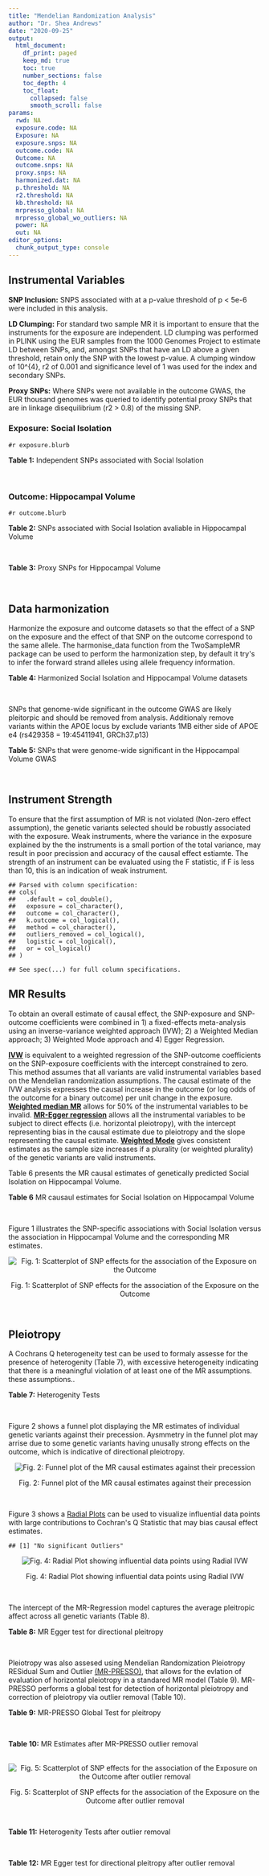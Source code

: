 ```yaml
---
title: "Mendelian Randomization Analysis"
author: "Dr. Shea Andrews"
date: "2020-09-25"
output:
  html_document:
    df_print: paged
    keep_md: true
    toc: true
    number_sections: false
    toc_depth: 4
    toc_float:
      collapsed: false
      smooth_scroll: false
params:
  rwd: NA
  exposure.code: NA
  Exposure: NA
  exposure.snps: NA
  outcome.code: NA
  Outcome: NA
  outcome.snps: NA
  proxy.snps: NA
  harmonized.dat: NA
  p.threshold: NA
  r2.threshold: NA
  kb.threshold: NA
  mrpresso_global: NA
  mrpresso_global_wo_outliers: NA
  power: NA
  out: NA
editor_options:
  chunk_output_type: console
---
```







## Instrumental Variables
**SNP Inclusion:** SNPS associated with at a p-value threshold of p < 5e-6 were included in this analysis.
<br>

**LD Clumping:** For standard two sample MR it is important to ensure that the instruments for the exposure are independent. LD clumping was performed in PLINK using the EUR samples from the 1000 Genomes Project to estimate LD between SNPs, and, amongst SNPs that have an LD above a given threshold, retain only the SNP with the lowest p-value. A clumping window of 10^{4}, r2 of 0.001 and significance level of 1 was used for the index and secondary SNPs.
<br>

**Proxy SNPs:** Where SNPs were not available in the outcome GWAS, the EUR thousand genomes was queried to identify potential proxy SNPs that are in linkage disequilibrium (r2 > 0.8) of the missing SNP.
<br>

### Exposure: Social Isolation
`#r exposure.blurb`
<br>

**Table 1:** Independent SNPs associated with Social Isolation
<div data-pagedtable="false">
  <script data-pagedtable-source type="application/json">
{"columns":[{"label":["SNP"],"name":[1],"type":["chr"],"align":["left"]},{"label":["CHROM"],"name":[2],"type":["dbl"],"align":["right"]},{"label":["POS"],"name":[3],"type":["dbl"],"align":["right"]},{"label":["REF"],"name":[4],"type":["chr"],"align":["left"]},{"label":["ALT"],"name":[5],"type":["chr"],"align":["left"]},{"label":["AF"],"name":[6],"type":["dbl"],"align":["right"]},{"label":["BETA"],"name":[7],"type":["dbl"],"align":["right"]},{"label":["SE"],"name":[8],"type":["dbl"],"align":["right"]},{"label":["Z"],"name":[9],"type":["dbl"],"align":["right"]},{"label":["P"],"name":[10],"type":["dbl"],"align":["right"]},{"label":["N"],"name":[11],"type":["dbl"],"align":["right"]},{"label":["TRAIT"],"name":[12],"type":["chr"],"align":["left"]}],"data":[{"1":"rs12136689","2":"1","3":"8601118","4":"A","5":"C","6":"0.359723","7":"-0.01127380","8":"0.00213419","9":"-5.28249","10":"1.274e-07","11":"452302","12":"Social_Isolation"},{"1":"rs35619052","2":"1","3":"10702814","4":"G","5":"A","6":"0.284359","7":"-0.01116790","8":"0.00227049","9":"-4.91874","10":"8.710e-07","11":"452302","12":"Social_Isolation"},{"1":"rs116362708","2":"1","3":"75930314","4":"G","5":"A","6":"0.049513","7":"-0.02479930","8":"0.00472137","9":"-5.25257","10":"1.500e-07","11":"452302","12":"Social_Isolation"},{"1":"rs6576884","2":"1","3":"87709646","4":"C","5":"G","6":"0.763566","7":"0.01122040","8":"0.00241058","9":"4.65463","10":"3.246e-06","11":"452302","12":"Social_Isolation"},{"1":"rs113389356","2":"1","3":"91085397","4":"G","5":"A","6":"0.116172","7":"0.01629260","8":"0.00319643","9":"5.09711","10":"3.449e-07","11":"452302","12":"Social_Isolation"},{"1":"rs6697362","2":"1","3":"115236579","4":"A","5":"T","6":"0.775498","7":"0.01121840","8":"0.00245471","9":"4.57015","10":"4.874e-06","11":"452302","12":"Social_Isolation"},{"1":"rs145252437","2":"1","3":"157771966","4":"T","5":"C","6":"0.010731","7":"-0.04703230","8":"0.00994084","9":"-4.73122","10":"2.232e-06","11":"452302","12":"Social_Isolation"},{"1":"rs10911105","2":"1","3":"182601372","4":"A","5":"T","6":"0.021763","7":"-0.03488210","8":"0.00701971","9":"-4.96917","10":"6.724e-07","11":"452302","12":"Social_Isolation"},{"1":"rs71637264","2":"1","3":"191044823","4":"A","5":"G","6":"0.211550","7":"-0.01154790","8":"0.00250788","9":"-4.60463","10":"4.132e-06","11":"452302","12":"Social_Isolation"},{"1":"rs12032342","2":"1","3":"243834360","4":"G","5":"A","6":"0.176412","7":"-0.01238230","8":"0.00268708","9":"-4.60809","10":"4.064e-06","11":"452302","12":"Social_Isolation"},{"1":"rs1463979","2":"2","3":"22570074","4":"A","5":"G","6":"0.386495","7":"0.01068700","8":"0.00210339","9":"5.08086","10":"3.757e-07","11":"452302","12":"Social_Isolation"},{"1":"rs938023","2":"2","3":"36190122","4":"C","5":"A","6":"0.696331","7":"0.01030010","8":"0.00222737","9":"4.62435","10":"3.758e-06","11":"452302","12":"Social_Isolation"},{"1":"rs10490220","2":"2","3":"50945777","4":"G","5":"C","6":"0.103910","7":"0.01745990","8":"0.00335657","9":"5.20170","10":"1.975e-07","11":"452302","12":"Social_Isolation"},{"1":"rs6430286","2":"2","3":"148834364","4":"G","5":"A","6":"0.423798","7":"-0.01161040","8":"0.00207269","9":"-5.60161","10":"2.124e-08","11":"452302","12":"Social_Isolation"},{"1":"rs115848509","2":"2","3":"167230994","4":"T","5":"A","6":"0.049533","7":"-0.02271050","8":"0.00472046","9":"-4.81108","10":"1.501e-06","11":"452302","12":"Social_Isolation"},{"1":"rs74338595","2":"2","3":"212749786","4":"T","5":"C","6":"0.289914","7":"-0.01318360","8":"0.00225741","9":"-5.84016","10":"5.215e-09","11":"452302","12":"Social_Isolation"},{"1":"rs4233997","2":"2","3":"215379188","4":"G","5":"A","6":"0.394468","7":"-0.01031330","8":"0.00209568","9":"-4.92119","10":"8.602e-07","11":"452302","12":"Social_Isolation"},{"1":"rs13029742","2":"2","3":"220035118","4":"C","5":"A","6":"0.305054","7":"0.01066690","8":"0.00222452","9":"4.79514","10":"1.626e-06","11":"452302","12":"Social_Isolation"},{"1":"rs6737187","2":"2","3":"226360417","4":"G","5":"A","6":"0.295816","7":"-0.01098320","8":"0.00224412","9":"-4.89418","10":"9.871e-07","11":"452302","12":"Social_Isolation"},{"1":"rs77020450","2":"2","3":"236839616","4":"C","5":"T","6":"0.184085","7":"0.01247180","8":"0.00264283","9":"4.71912","10":"2.369e-06","11":"452302","12":"Social_Isolation"},{"1":"rs895941","2":"3","3":"16846216","4":"A","5":"C","6":"0.289763","7":"0.01099680","8":"0.00225776","9":"4.87067","10":"1.112e-06","11":"452302","12":"Social_Isolation"},{"1":"rs9586","2":"3","3":"49213637","4":"C","5":"T","6":"0.778634","7":"-0.01142540","8":"0.00246705","9":"-4.63121","10":"3.635e-06","11":"452302","12":"Social_Isolation"},{"1":"rs1167248","2":"3","3":"55566477","4":"A","5":"G","6":"0.472772","7":"-0.00976373","8":"0.00205152","9":"-4.75927","10":"1.943e-06","11":"452302","12":"Social_Isolation"},{"1":"rs4465966","2":"3","3":"82009703","4":"A","5":"G","6":"0.570762","7":"-0.01225130","8":"0.00206930","9":"-5.92049","10":"3.210e-09","11":"452302","12":"Social_Isolation"},{"1":"rs4859144","2":"3","3":"182624759","4":"C","5":"T","6":"0.320914","7":"-0.01013480","8":"0.00219404","9":"-4.61926","10":"3.851e-06","11":"452302","12":"Social_Isolation"},{"1":"rs170035","2":"4","3":"39793856","4":"A","5":"G","6":"0.375307","7":"0.01077870","8":"0.00211531","9":"5.09556","10":"3.477e-07","11":"452302","12":"Social_Isolation"},{"1":"rs77087420","2":"4","3":"123122856","4":"A","5":"G","6":"0.055309","7":"-0.02076690","8":"0.00448082","9":"-4.63461","10":"3.576e-06","11":"452302","12":"Social_Isolation"},{"1":"rs56392095","2":"5","3":"24234601","4":"G","5":"T","6":"0.488704","7":"-0.01035750","8":"0.00204900","9":"-5.05493","10":"4.305e-07","11":"452302","12":"Social_Isolation"},{"1":"rs1019762","2":"5","3":"79029594","4":"T","5":"C","6":"0.161221","7":"0.01295540","8":"0.00278526","9":"4.65143","10":"3.296e-06","11":"452302","12":"Social_Isolation"},{"1":"rs30266","2":"5","3":"103972357","4":"G","5":"A","6":"0.328420","7":"0.01225190","8":"0.00218090","9":"5.61782","10":"1.934e-08","11":"452302","12":"Social_Isolation"},{"1":"rs2069117","2":"5","3":"152244551","4":"A","5":"C","6":"0.632457","7":"0.01425950","8":"0.00212437","9":"6.71233","10":"1.915e-11","11":"452302","12":"Social_Isolation"},{"1":"rs1024993","2":"5","3":"167006009","4":"C","5":"T","6":"0.671155","7":"-0.01059340","8":"0.00218018","9":"-4.85894","10":"1.180e-06","11":"452302","12":"Social_Isolation"},{"1":"rs751206","2":"5","3":"167408366","4":"A","5":"G","6":"0.191369","7":"0.01296040","8":"0.00260369","9":"4.97771","10":"6.434e-07","11":"452302","12":"Social_Isolation"},{"1":"rs139070646","2":"6","3":"3133324","4":"C","5":"T","6":"0.016064","7":"0.03792730","8":"0.00814686","9":"4.65546","10":"3.233e-06","11":"452302","12":"Social_Isolation"},{"1":"rs10456089","2":"6","3":"11959836","4":"G","5":"A","6":"0.079416","7":"-0.02174950","8":"0.00378804","9":"-5.74162","10":"9.377e-09","11":"452302","12":"Social_Isolation"},{"1":"rs114146785","2":"6","3":"28797097","4":"A","5":"G","6":"0.049776","7":"0.02307030","8":"0.00470953","9":"4.89865","10":"9.650e-07","11":"452302","12":"Social_Isolation"},{"1":"rs240113","2":"6","3":"101058886","4":"G","5":"A","6":"0.530392","7":"-0.00993193","8":"0.00205227","9":"-4.83949","10":"1.302e-06","11":"452302","12":"Social_Isolation"},{"1":"rs7770860","2":"6","3":"131186393","4":"T","5":"C","6":"0.373251","7":"0.01289980","8":"0.00211764","9":"6.09156","10":"1.118e-09","11":"452302","12":"Social_Isolation"},{"1":"rs868708","2":"6","3":"163259260","4":"G","5":"A","6":"0.347382","7":"-0.01123280","8":"0.00215113","9":"-5.22182","10":"1.772e-07","11":"452302","12":"Social_Isolation"},{"1":"rs4722031","2":"7","3":"21481971","4":"A","5":"T","6":"0.685241","7":"-0.01067960","8":"0.00220541","9":"-4.84244","10":"1.283e-06","11":"452302","12":"Social_Isolation"},{"1":"rs8180817","2":"7","3":"114047542","4":"G","5":"C","6":"0.429655","7":"-0.01046840","8":"0.00206905","9":"-5.05953","10":"4.203e-07","11":"452302","12":"Social_Isolation"},{"1":"rs62474596","2":"7","3":"122016870","4":"T","5":"C","6":"0.255843","7":"-0.01136590","8":"0.00234737","9":"-4.84197","10":"1.286e-06","11":"452302","12":"Social_Isolation"},{"1":"rs322349","2":"7","3":"136989441","4":"A","5":"G","6":"0.488568","7":"0.00959883","8":"0.00204901","9":"4.68462","10":"2.805e-06","11":"452302","12":"Social_Isolation"},{"1":"rs13233916","2":"7","3":"138874416","4":"C","5":"G","6":"0.089986","7":"-0.01836010","8":"0.00357922","9":"-5.12962","10":"2.903e-07","11":"452302","12":"Social_Isolation"},{"1":"rs7831711","2":"8","3":"21970230","4":"A","5":"C","6":"0.550829","7":"0.00953766","8":"0.00205914","9":"4.63186","10":"3.624e-06","11":"452302","12":"Social_Isolation"},{"1":"rs4872006","2":"8","3":"22536502","4":"T","5":"C","6":"0.626743","7":"0.01079510","8":"0.00211764","9":"5.09770","10":"3.438e-07","11":"452302","12":"Social_Isolation"},{"1":"rs7011293","2":"8","3":"33880319","4":"C","5":"T","6":"0.218456","7":"0.01175300","8":"0.00247880","9":"4.74142","10":"2.122e-06","11":"452302","12":"Social_Isolation"},{"1":"rs77644617","2":"8","3":"129126451","4":"C","5":"T","6":"0.040446","7":"-0.02566480","8":"0.00519910","9":"-4.93640","10":"7.958e-07","11":"452302","12":"Social_Isolation"},{"1":"rs10966061","2":"9","3":"23740210","4":"C","5":"A","6":"0.249761","7":"-0.01137660","8":"0.00236613","9":"-4.80813","10":"1.524e-06","11":"452302","12":"Social_Isolation"},{"1":"rs7857710","2":"9","3":"36974620","4":"C","5":"T","6":"0.086295","7":"0.01749280","8":"0.00364758","9":"4.79572","10":"1.621e-06","11":"452302","12":"Social_Isolation"},{"1":"rs773020","2":"9","3":"77768122","4":"G","5":"A","6":"0.899908","7":"0.02059880","8":"0.00341273","9":"6.03587","10":"1.581e-09","11":"452302","12":"Social_Isolation"},{"1":"rs112624881","2":"9","3":"94852449","4":"G","5":"C","6":"0.035401","7":"-0.02578270","8":"0.00554267","9":"-4.65166","10":"3.293e-06","11":"452302","12":"Social_Isolation"},{"1":"rs10992800","2":"9","3":"96373818","4":"G","5":"A","6":"0.397116","7":"-0.01551140","8":"0.00209327","9":"-7.41016","10":"1.261e-13","11":"452302","12":"Social_Isolation"},{"1":"rs2149351","2":"9","3":"120501644","4":"T","5":"G","6":"0.756040","7":"-0.01239770","8":"0.00238489","9":"-5.19844","10":"2.010e-07","11":"452302","12":"Social_Isolation"},{"1":"rs662117","2":"9","3":"125800014","4":"A","5":"G","6":"0.860294","7":"0.01418960","8":"0.00295440","9":"4.80287","10":"1.564e-06","11":"452302","12":"Social_Isolation"},{"1":"rs28458909","2":"9","3":"140257189","4":"C","5":"T","6":"0.123883","7":"0.01419940","8":"0.00310895","9":"4.56725","10":"4.942e-06","11":"452302","12":"Social_Isolation"},{"1":"rs11022762","2":"11","3":"13335926","4":"C","5":"T","6":"0.382861","7":"0.01107430","8":"0.00210712","9":"5.25565","10":"1.475e-07","11":"452302","12":"Social_Isolation"},{"1":"rs143864773","2":"11","3":"32765866","4":"T","5":"C","6":"0.086095","7":"-0.01686420","8":"0.00365141","9":"-4.61855","10":"3.864e-06","11":"452302","12":"Social_Isolation"},{"1":"rs11605348","2":"11","3":"47606483","4":"G","5":"A","6":"0.350304","7":"-0.01217240","8":"0.00214695","9":"-5.66963","10":"1.431e-08","11":"452302","12":"Social_Isolation"},{"1":"rs1966836","2":"11","3":"57982229","4":"A","5":"G","6":"0.711208","7":"-0.01304140","8":"0.00226001","9":"-5.77051","10":"7.903e-09","11":"452302","12":"Social_Isolation"},{"1":"rs680914","2":"11","3":"99501982","4":"A","5":"G","6":"0.681031","7":"-0.01014810","8":"0.00219757","9":"-4.61788","10":"3.877e-06","11":"452302","12":"Social_Isolation"},{"1":"rs4572147","2":"11","3":"132489333","4":"G","5":"A","6":"0.534200","7":"0.01104930","8":"0.00205328","9":"5.38128","10":"7.396e-08","11":"452302","12":"Social_Isolation"},{"1":"rs74757488","2":"12","3":"24200931","4":"G","5":"T","6":"0.217971","7":"-0.01173220","8":"0.00248079","9":"-4.72921","10":"2.254e-06","11":"452302","12":"Social_Isolation"},{"1":"rs73416497","2":"12","3":"112070977","4":"T","5":"A","6":"0.175595","7":"0.01278600","8":"0.00269199","9":"4.74965","10":"2.038e-06","11":"452302","12":"Social_Isolation"},{"1":"rs11068917","2":"12","3":"118791120","4":"C","5":"A","6":"0.174060","7":"0.01336680","8":"0.00270132","9":"4.94826","10":"7.488e-07","11":"452302","12":"Social_Isolation"},{"1":"rs9596054","2":"13","3":"31607186","4":"A","5":"G","6":"0.531547","7":"-0.01050650","8":"0.00205256","9":"-5.11871","10":"3.076e-07","11":"452302","12":"Social_Isolation"},{"1":"rs146715199","2":"13","3":"48693368","4":"G","5":"A","6":"0.020770","7":"0.03424010","8":"0.00718191","9":"4.76755","10":"1.865e-06","11":"452302","12":"Social_Isolation"},{"1":"rs7997287","2":"13","3":"105211842","4":"A","5":"G","6":"0.896778","7":"0.01645410","8":"0.00336645","9":"4.88769","10":"1.020e-06","11":"452302","12":"Social_Isolation"},{"1":"rs4899292","2":"14","3":"69704052","4":"A","5":"G","6":"0.647717","7":"0.01150990","8":"0.00214418","9":"5.36796","10":"7.963e-08","11":"452302","12":"Social_Isolation"},{"1":"rs8022832","2":"14","3":"75211328","4":"G","5":"A","6":"0.688316","7":"0.01012930","8":"0.00221131","9":"4.58069","10":"4.634e-06","11":"452302","12":"Social_Isolation"},{"1":"rs61978688","2":"14","3":"98749273","4":"A","5":"G","6":"0.411089","7":"0.01004960","8":"0.00208165","9":"4.82770","10":"1.381e-06","11":"452302","12":"Social_Isolation"},{"1":"rs962950","2":"15","3":"47685416","4":"A","5":"T","6":"0.335478","7":"0.01068430","8":"0.00216927","9":"4.92528","10":"8.424e-07","11":"452302","12":"Social_Isolation"},{"1":"rs8035460","2":"15","3":"78064664","4":"T","5":"G","6":"0.400966","7":"0.01021890","8":"0.00208988","9":"4.88971","10":"1.010e-06","11":"452302","12":"Social_Isolation"},{"1":"rs2018719","2":"16","3":"71432033","4":"T","5":"C","6":"0.730997","7":"0.01103780","8":"0.00230974","9":"4.77878","10":"1.764e-06","11":"452302","12":"Social_Isolation"},{"1":"rs73263511","2":"17","3":"13790097","4":"T","5":"G","6":"0.033040","7":"-0.02723350","8":"0.00573028","9":"-4.75256","10":"2.009e-06","11":"452302","12":"Social_Isolation"},{"1":"rs4098686","2":"17","3":"42629737","4":"A","5":"C","6":"0.749097","7":"-0.01128730","8":"0.00236254","9":"-4.77763","10":"1.774e-06","11":"452302","12":"Social_Isolation"},{"1":"rs62085660","2":"17","3":"66097739","4":"C","5":"G","6":"0.742566","7":"-0.01426560","8":"0.00234261","9":"-6.08963","10":"1.132e-09","11":"452302","12":"Social_Isolation"},{"1":"rs1941699","2":"18","3":"31245871","4":"A","5":"G","6":"0.611955","7":"0.01051780","8":"0.00210184","9":"5.00410","10":"5.612e-07","11":"452302","12":"Social_Isolation"},{"1":"rs613872","2":"18","3":"53210302","4":"G","5":"T","6":"0.826351","7":"0.02276700","8":"0.00270385","9":"8.42021","10":"3.758e-17","11":"452302","12":"Social_Isolation"},{"1":"rs142355934","2":"19","3":"28989127","4":"T","5":"G","6":"0.022423","7":"0.03272170","8":"0.00691796","9":"4.72997","10":"2.246e-06","11":"452302","12":"Social_Isolation"},{"1":"rs1025574","2":"19","3":"30421480","4":"G","5":"C","6":"0.903414","7":"-0.01779940","8":"0.00346737","9":"-5.13341","10":"2.845e-07","11":"452302","12":"Social_Isolation"},{"1":"rs79106024","2":"19","3":"54467802","4":"G","5":"A","6":"0.052120","7":"0.02379280","8":"0.00460810","9":"5.16325","10":"2.427e-07","11":"452302","12":"Social_Isolation"},{"1":"rs4402837","2":"20","3":"9392479","4":"G","5":"C","6":"0.961282","7":"0.02443230","8":"0.00530906","9":"4.60199","10":"4.185e-06","11":"452302","12":"Social_Isolation"},{"1":"rs2149282","2":"20","3":"30339145","4":"C","5":"G","6":"0.532208","7":"0.00997819","8":"0.00205274","9":"4.86092","10":"1.168e-06","11":"452302","12":"Social_Isolation"},{"1":"rs1022688","2":"20","3":"47648856","4":"G","5":"A","6":"0.330232","7":"0.01294230","8":"0.00217785","9":"5.94267","10":"2.804e-09","11":"452302","12":"Social_Isolation"},{"1":"rs495146","2":"20","3":"48130328","4":"C","5":"T","6":"0.250050","7":"0.01297300","8":"0.00236522","9":"5.48491","10":"4.137e-08","11":"452302","12":"Social_Isolation"},{"1":"rs6013429","2":"20","3":"50919177","4":"A","5":"G","6":"0.274591","7":"-0.01171650","8":"0.00229491","9":"-5.10543","10":"3.300e-07","11":"452302","12":"Social_Isolation"},{"1":"rs11702783","2":"21","3":"22065742","4":"G","5":"A","6":"0.378043","7":"0.00970901","8":"0.00211227","9":"4.59648","10":"4.297e-06","11":"452302","12":"Social_Isolation"}],"options":{"columns":{"min":{},"max":[10]},"rows":{"min":[10],"max":[10]},"pages":{}}}
  </script>
</div>
<br>

### Outcome: Hippocampal Volume
`#r outcome.blurb`
<br>

**Table 2:** SNPs associated with Social Isolation avaliable in Hippocampal Volume
<div data-pagedtable="false">
  <script data-pagedtable-source type="application/json">
{"columns":[{"label":["SNP"],"name":[1],"type":["chr"],"align":["left"]},{"label":["CHROM"],"name":[2],"type":["dbl"],"align":["right"]},{"label":["POS"],"name":[3],"type":["dbl"],"align":["right"]},{"label":["REF"],"name":[4],"type":["chr"],"align":["left"]},{"label":["ALT"],"name":[5],"type":["chr"],"align":["left"]},{"label":["AF"],"name":[6],"type":["dbl"],"align":["right"]},{"label":["BETA"],"name":[7],"type":["dbl"],"align":["right"]},{"label":["SE"],"name":[8],"type":["dbl"],"align":["right"]},{"label":["Z"],"name":[9],"type":["dbl"],"align":["right"]},{"label":["P"],"name":[10],"type":["dbl"],"align":["right"]},{"label":["N"],"name":[11],"type":["dbl"],"align":["right"]},{"label":["TRAIT"],"name":[12],"type":["chr"],"align":["left"]}],"data":[{"1":"rs12136689","2":"1","3":"8601118","4":"A","5":"C","6":"0.3367","7":"-0.0213218000","8":"0.009170671","9":"-2.325","10":"0.0200500","11":"26615","12":"Hippocampal_Volume"},{"1":"rs35619052","2":"1","3":"10702814","4":"G","5":"A","6":"0.3033","7":"-0.0055038718","8":"0.010080351","9":"-0.546","10":"0.5853000","11":"23286","12":"Hippocampal_Volume"},{"1":"rs116362708","2":"1","3":"75930314","4":"G","5":"A","6":"0.0331","7":"0.0087328339","8":"0.024325443","9":"0.359","10":"0.7196000","11":"26402","12":"Hippocampal_Volume"},{"1":"rs6576884","2":"1","3":"87709646","4":"C","5":"G","6":"0.7671","7":"-0.0327165000","8":"0.010214342","9":"-3.203","10":"0.0013620","11":"26814","12":"Hippocampal_Volume"},{"1":"rs113389356","2":"1","3":"91085397","4":"G","5":"A","6":"0.1066","7":"0.0209882226","8":"0.013992148","9":"1.500","10":"0.1337000","11":"26814","12":"Hippocampal_Volume"},{"1":"rs6697362","2":"1","3":"115236579","4":"A","5":"T","6":"0.7675","7":"0.0059048300","8":"0.010251449","9":"0.576","10":"0.5648000","11":"26662","12":"Hippocampal_Volume"},{"1":"rs145252437","2":"1","3":"157771966","4":"T","5":"C","6":"0.0129","7":"-0.0470489000","8":"0.043006348","9":"-1.094","10":"0.2738000","11":"21229","12":"Hippocampal_Volume"},{"1":"rs10911105","2":"1","3":"182601372","4":"A","5":"T","6":"0.0266","7":"0.0896467000","8":"0.026945213","9":"3.327","10":"0.0008783","11":"26586","12":"Hippocampal_Volume"},{"1":"rs71637264","2":"1","3":"191044823","4":"A","5":"G","6":"0.1943","7":"0.0110883000","8":"0.010913719","9":"1.016","10":"0.3096000","11":"26814","12":"Hippocampal_Volume"},{"1":"rs12032342","2":"1","3":"243834360","4":"G","5":"A","6":"0.1787","7":"-0.0165061772","8":"0.011313350","9":"-1.459","10":"0.1447000","11":"26615","12":"Hippocampal_Volume"},{"1":"rs1463979","2":"2","3":"22570074","4":"A","5":"G","6":"0.3851","7":"-0.0047830500","8":"0.008906979","9":"-0.537","10":"0.5915000","11":"26615","12":"Hippocampal_Volume"},{"1":"rs938023","2":"2","3":"36190122","4":"C","5":"A","6":"0.6870","7":"0.0049727040","8":"0.009312180","9":"0.534","10":"0.5934000","11":"26814","12":"Hippocampal_Volume"},{"1":"rs10490220","2":"2","3":"50945777","4":"G","5":"C","6":"0.1022","7":"-0.0174057420","8":"0.014255317","9":"-1.221","10":"0.2221000","11":"26814","12":"Hippocampal_Volume"},{"1":"rs6430286","2":"2","3":"148834364","4":"G","5":"A","6":"0.4251","7":"-0.0001572298","8":"0.008734992","9":"-0.018","10":"0.9854000","11":"26814","12":"Hippocampal_Volume"},{"1":"rs115848509","2":"2","3":"167230994","4":"T","5":"A","6":"0.0462","7":"0.0083973166","8":"0.020683046","9":"0.406","10":"0.6848000","11":"26524","12":"Hippocampal_Volume"},{"1":"rs74338595","2":"2","3":"212749786","4":"T","5":"C","6":"0.2970","7":"0.0046574200","8":"0.009485580","9":"0.491","10":"0.6231000","11":"26615","12":"Hippocampal_Volume"},{"1":"rs4233997","2":"2","3":"215379188","4":"G","5":"A","6":"0.3969","7":"0.0062987160","8":"0.008858954","9":"0.711","10":"0.4770000","11":"26615","12":"Hippocampal_Volume"},{"1":"rs13029742","2":"2","3":"220035118","4":"C","5":"A","6":"0.3025","7":"-0.0141255968","8":"0.009435936","9":"-1.497","10":"0.1343000","11":"26613","12":"Hippocampal_Volume"},{"1":"rs6737187","2":"2","3":"226360417","4":"G","5":"A","6":"0.2927","7":"0.0170313867","8":"0.009525384","9":"1.788","10":"0.0738100","11":"26615","12":"Hippocampal_Volume"},{"1":"rs77020450","2":"2","3":"236839616","4":"C","5":"T","6":"0.1625","7":"-0.0112119684","8":"0.013190551","9":"-0.850","10":"0.3953000","11":"21115","12":"Hippocampal_Volume"},{"1":"rs895941","2":"3","3":"16846216","4":"A","5":"C","6":"0.2940","7":"-0.0036912700","8":"0.009513592","9":"-0.388","10":"0.6977000","11":"26615","12":"Hippocampal_Volume"},{"1":"rs9586","2":"3","3":"49213637","4":"C","5":"T","6":"0.7683","7":"-0.0015659108","8":"0.010234711","9":"-0.153","10":"0.8787000","11":"26814","12":"Hippocampal_Volume"},{"1":"rs1167248","2":"3","3":"55566477","4":"A","5":"G","6":"0.4845","7":"-0.0089773800","8":"0.008640408","9":"-1.039","10":"0.2989000","11":"26814","12":"Hippocampal_Volume"},{"1":"rs4465966","2":"3","3":"82009703","4":"A","5":"G","6":"0.5617","7":"0.0071711400","8":"0.008702835","9":"0.824","10":"0.4097000","11":"26814","12":"Hippocampal_Volume"},{"1":"rs4859144","2":"3","3":"182624759","4":"C","5":"T","6":"0.3348","7":"-0.0058963681","8":"0.009184374","9":"-0.642","10":"0.5206000","11":"26615","12":"Hippocampal_Volume"},{"1":"rs170035","2":"4","3":"39793856","4":"A","5":"G","6":"0.3768","7":"0.0015327200","8":"0.008911171","9":"0.172","10":"0.8637000","11":"26814","12":"Hippocampal_Volume"},{"1":"rs77087420","2":"4","3":"123122856","4":"A","5":"G","6":"0.0506","7":"-0.0276327000","8":"0.019808413","9":"-1.395","10":"0.1629000","11":"26524","12":"Hippocampal_Volume"},{"1":"rs56392095","2":"5","3":"24234601","4":"G","5":"T","6":"0.4873","7":"0.0168539143","8":"0.008638603","9":"1.951","10":"0.0510800","11":"26814","12":"Hippocampal_Volume"},{"1":"rs1019762","2":"5","3":"79029594","4":"T","5":"C","6":"0.1577","7":"0.0077724000","8":"0.011848175","9":"0.656","10":"0.5118000","11":"26814","12":"Hippocampal_Volume"},{"1":"rs30266","2":"5","3":"103972357","4":"G","5":"A","6":"0.3273","7":"-0.0033774230","8":"0.009202787","9":"-0.367","10":"0.7135000","11":"26814","12":"Hippocampal_Volume"},{"1":"rs2069117","2":"5","3":"152244551","4":"A","5":"C","6":"0.6372","7":"-0.0134173000","8":"0.008980791","9":"-1.494","10":"0.1351000","11":"26814","12":"Hippocampal_Volume"},{"1":"rs1024993","2":"5","3":"167006009","4":"C","5":"T","6":"0.6697","7":"-0.0170018402","8":"0.009215090","9":"-1.845","10":"0.0650600","11":"26615","12":"Hippocampal_Volume"},{"1":"rs751206","2":"5","3":"167408366","4":"A","5":"G","6":"0.1976","7":"-0.0018178100","8":"0.010885105","9":"-0.167","10":"0.8676000","11":"26615","12":"Hippocampal_Volume"},{"1":"rs10456089","2":"6","3":"11959836","4":"G","5":"A","6":"0.0791","7":"-0.0003418175","8":"0.017990394","9":"-0.019","10":"0.9851000","11":"21208","12":"Hippocampal_Volume"},{"1":"rs114146785","2":"6","3":"28797097","4":"A","5":"G","6":"0.0462","7":"0.0171346000","8":"0.040507332","9":"0.423","10":"0.6723000","11":"6915","12":"Hippocampal_Volume"},{"1":"rs240113","2":"6","3":"101058886","4":"G","5":"A","6":"0.5239","7":"-0.0137991161","8":"0.008646063","9":"-1.596","10":"0.1104000","11":"26813","12":"Hippocampal_Volume"},{"1":"rs7770860","2":"6","3":"131186393","4":"T","5":"C","6":"0.3782","7":"0.0094654700","8":"0.008904487","9":"1.063","10":"0.2880000","11":"26814","12":"Hippocampal_Volume"},{"1":"rs868708","2":"6","3":"163259260","4":"G","5":"A","6":"0.3463","7":"-0.0060488214","8":"0.009109671","9":"-0.664","10":"0.5069000","11":"26615","12":"Hippocampal_Volume"},{"1":"rs4722031","2":"7","3":"21481971","4":"A","5":"T","6":"0.6855","7":"0.0120526000","8":"0.009299863","9":"1.296","10":"0.1950000","11":"26814","12":"Hippocampal_Volume"},{"1":"rs8180817","2":"7","3":"114047542","4":"G","5":"C","6":"0.4442","7":"0.0016773074","8":"0.008690712","9":"0.193","10":"0.8467000","11":"26814","12":"Hippocampal_Volume"},{"1":"rs62474596","2":"7","3":"122016870","4":"T","5":"C","6":"0.2311","7":"0.0084102100","8":"0.010243865","9":"0.821","10":"0.4116000","11":"26814","12":"Hippocampal_Volume"},{"1":"rs322349","2":"7","3":"136989441","4":"A","5":"G","6":"0.4904","7":"-0.0049754700","8":"0.008637968","9":"-0.576","10":"0.5648000","11":"26814","12":"Hippocampal_Volume"},{"1":"rs13233916","2":"7","3":"138874416","4":"C","5":"G","6":"0.0906","7":"-0.0129306000","8":"0.016042940","9":"-0.806","10":"0.4204000","11":"23578","12":"Hippocampal_Volume"},{"1":"rs7831711","2":"8","3":"21970230","4":"A","5":"C","6":"0.5591","7":"0.0070328900","8":"0.008714861","9":"0.807","10":"0.4196000","11":"26706","12":"Hippocampal_Volume"},{"1":"rs4872006","2":"8","3":"22536502","4":"T","5":"C","6":"0.6178","7":"0.0168567000","8":"0.008885989","9":"1.897","10":"0.0578300","11":"26814","12":"Hippocampal_Volume"},{"1":"rs7011293","2":"8","3":"33880319","4":"C","5":"T","6":"0.2182","7":"-0.0066807704","8":"0.010455040","9":"-0.639","10":"0.5226000","11":"26814","12":"Hippocampal_Volume"},{"1":"rs77644617","2":"8","3":"129126451","4":"C","5":"T","6":"0.0360","7":"-0.0207841391","8":"0.023326755","9":"-0.891","10":"0.3727000","11":"26477","12":"Hippocampal_Volume"},{"1":"rs10966061","2":"9","3":"23740210","4":"C","5":"A","6":"0.2592","7":"0.0109974076","8":"0.009854308","9":"1.116","10":"0.2646000","11":"26814","12":"Hippocampal_Volume"},{"1":"rs7857710","2":"9","3":"36974620","4":"C","5":"T","6":"0.0963","7":"0.0061771753","8":"0.014637856","9":"0.422","10":"0.6730000","11":"26814","12":"Hippocampal_Volume"},{"1":"rs773020","2":"9","3":"77768122","4":"G","5":"A","6":"0.9046","7":"-0.0066219907","8":"0.026382433","9":"-0.251","10":"0.8019000","11":"8324","12":"Hippocampal_Volume"},{"1":"rs112624881","2":"9","3":"94852449","4":"G","5":"C","6":"0.0219","7":"0.0056694185","8":"0.030317746","9":"0.187","10":"0.8517000","11":"25395","12":"Hippocampal_Volume"},{"1":"rs10992800","2":"9","3":"96373818","4":"G","5":"A","6":"0.3936","7":"-0.0072654648","8":"0.008838765","9":"-0.822","10":"0.4113000","11":"26814","12":"Hippocampal_Volume"},{"1":"rs2149351","2":"9","3":"120501644","4":"T","5":"G","6":"0.7646","7":"-0.0048144800","8":"0.010200165","9":"-0.472","10":"0.6369000","11":"26700","12":"Hippocampal_Volume"},{"1":"rs662117","2":"9","3":"125800014","4":"A","5":"G","6":"0.8626","7":"0.0003268170","8":"0.012569884","9":"0.026","10":"0.9794000","11":"26700","12":"Hippocampal_Volume"},{"1":"rs28458909","2":"9","3":"140257189","4":"C","5":"T","6":"0.1199","7":"0.0343574719","8":"0.030191100","9":"1.138","10":"0.2551000","11":"5197","12":"Hippocampal_Volume"},{"1":"rs11022762","2":"11","3":"13335926","4":"C","5":"T","6":"0.3881","7":"-0.0085116584","8":"0.008894105","9":"-0.957","10":"0.3387000","11":"26615","12":"Hippocampal_Volume"},{"1":"rs143864773","2":"11","3":"32765866","4":"T","5":"C","6":"0.0839","7":"-0.0258117000","8":"0.015710096","9":"-1.643","10":"0.1003000","11":"26355","12":"Hippocampal_Volume"},{"1":"rs11605348","2":"11","3":"47606483","4":"G","5":"A","6":"0.3384","7":"0.0179043725","8":"0.009125572","9":"1.962","10":"0.0497400","11":"26814","12":"Hippocampal_Volume"},{"1":"rs1966836","2":"11","3":"57982229","4":"A","5":"G","6":"0.7043","7":"-0.0069169200","8":"0.009462271","9":"-0.731","10":"0.4647000","11":"26814","12":"Hippocampal_Volume"},{"1":"rs680914","2":"11","3":"99501982","4":"A","5":"G","6":"0.6822","7":"0.0157837000","8":"0.009273591","9":"1.702","10":"0.0886700","11":"26814","12":"Hippocampal_Volume"},{"1":"rs4572147","2":"11","3":"132489333","4":"G","5":"A","6":"0.5259","7":"-0.0084922215","8":"0.008647883","9":"-0.982","10":"0.3260000","11":"26814","12":"Hippocampal_Volume"},{"1":"rs74757488","2":"12","3":"24200931","4":"G","5":"T","6":"0.2106","7":"-0.0014138246","8":"0.010630260","9":"-0.133","10":"0.8943000","11":"26615","12":"Hippocampal_Volume"},{"1":"rs73416497","2":"12","3":"112070977","4":"T","5":"A","6":"0.1774","7":"-0.0201086706","8":"0.011303356","9":"-1.779","10":"0.0752200","11":"26814","12":"Hippocampal_Volume"},{"1":"rs11068917","2":"12","3":"118791120","4":"C","5":"A","6":"0.1805","7":"0.0132820322","8":"0.011227415","9":"1.183","10":"0.2370000","11":"26814","12":"Hippocampal_Volume"},{"1":"rs9596054","2":"13","3":"31607186","4":"A","5":"G","6":"0.5291","7":"0.0019638000","8":"0.008651085","9":"0.227","10":"0.8202000","11":"26814","12":"Hippocampal_Volume"},{"1":"rs146715199","2":"13","3":"48693368","4":"G","5":"A","6":"0.0300","7":"-0.0100757529","8":"0.041808103","9":"-0.241","10":"0.8093000","11":"9830","12":"Hippocampal_Volume"},{"1":"rs7997287","2":"13","3":"105211842","4":"A","5":"G","6":"0.8959","7":"0.0065185100","8":"0.014139933","9":"0.461","10":"0.6449000","11":"26814","12":"Hippocampal_Volume"},{"1":"rs4899292","2":"14","3":"69704052","4":"A","5":"G","6":"0.6472","7":"0.0176298000","8":"0.009036283","9":"1.951","10":"0.0510100","11":"26814","12":"Hippocampal_Volume"},{"1":"rs8022832","2":"14","3":"75211328","4":"G","5":"A","6":"0.6769","7":"0.0243459815","8":"0.009232454","9":"2.637","10":"0.0083660","11":"26814","12":"Hippocampal_Volume"},{"1":"rs61978688","2":"14","3":"98749273","4":"A","5":"G","6":"0.4033","7":"0.0067867500","8":"0.008802525","9":"0.771","10":"0.4409000","11":"26814","12":"Hippocampal_Volume"},{"1":"rs962950","2":"15","3":"47685416","4":"A","5":"T","6":"0.3393","7":"-0.0023530400","8":"0.009120310","9":"-0.258","10":"0.7960000","11":"26814","12":"Hippocampal_Volume"},{"1":"rs8035460","2":"15","3":"78064664","4":"T","5":"G","6":"0.4146","7":"-0.0004557920","8":"0.008765227","9":"-0.052","10":"0.9586000","11":"26814","12":"Hippocampal_Volume"},{"1":"rs2018719","2":"16","3":"71432033","4":"T","5":"C","6":"0.7394","7":"0.0025281900","8":"0.009837319","9":"0.257","10":"0.7972000","11":"26814","12":"Hippocampal_Volume"},{"1":"rs73263511","2":"17","3":"13790097","4":"T","5":"G","6":"0.0332","7":"-0.0150159000","8":"0.024102589","9":"-0.623","10":"0.5330000","11":"26814","12":"Hippocampal_Volume"},{"1":"rs4098686","2":"17","3":"42629737","4":"A","5":"C","6":"0.7412","7":"0.0090903000","8":"0.009859332","9":"0.922","10":"0.3565000","11":"26814","12":"Hippocampal_Volume"},{"1":"rs62085660","2":"17","3":"66097739","4":"C","5":"G","6":"0.7177","7":"-0.0150084000","8":"0.015283544","9":"-0.982","10":"0.3259000","11":"10564","12":"Hippocampal_Volume"},{"1":"rs1941699","2":"18","3":"31245871","4":"A","5":"G","6":"0.6008","7":"-0.0026011500","8":"0.008817455","9":"-0.295","10":"0.7677000","11":"26814","12":"Hippocampal_Volume"},{"1":"rs613872","2":"18","3":"53210302","4":"G","5":"T","6":"0.8282","7":"0.0061818207","8":"0.011447816","9":"0.540","10":"0.5894000","11":"26814","12":"Hippocampal_Volume"},{"1":"rs142355934","2":"19","3":"28989127","4":"T","5":"G","6":"0.0237","7":"-0.0282043000","8":"0.028633846","9":"-0.985","10":"0.3245000","11":"26355","12":"Hippocampal_Volume"},{"1":"rs1025574","2":"19","3":"30421480","4":"G","5":"C","6":"0.8944","7":"-0.0024366109","8":"0.014166343","9":"-0.172","10":"0.8633000","11":"26379","12":"Hippocampal_Volume"},{"1":"rs79106024","2":"19","3":"54467802","4":"G","5":"A","6":"0.0567","7":"-0.0049802636","8":"0.021559583","9":"-0.231","10":"0.8174000","11":"20112","12":"Hippocampal_Volume"},{"1":"rs2149282","2":"20","3":"30339145","4":"C","5":"G","6":"0.5453","7":"0.0294874000","8":"0.008670224","9":"3.401","10":"0.0006716","11":"26814","12":"Hippocampal_Volume"},{"1":"rs1022688","2":"20","3":"47648856","4":"G","5":"A","6":"0.3312","7":"-0.0083400393","8":"0.009174961","9":"-0.909","10":"0.3636000","11":"26814","12":"Hippocampal_Volume"},{"1":"rs495146","2":"20","3":"48130328","4":"C","5":"T","6":"0.2624","7":"-0.0053199645","8":"0.009815433","9":"-0.542","10":"0.5875000","11":"26814","12":"Hippocampal_Volume"},{"1":"rs6013429","2":"20","3":"50919177","4":"A","5":"G","6":"0.2693","7":"-0.0010085600","8":"0.009791879","9":"-0.103","10":"0.9177000","11":"26501","12":"Hippocampal_Volume"},{"1":"rs11702783","2":"21","3":"22065742","4":"G","5":"A","6":"0.3642","7":"0.0020870842","8":"0.010131477","9":"0.206","10":"0.8368000","11":"21036","12":"Hippocampal_Volume"},{"1":"rs139070646","2":"NA","3":"NA","4":"NA","5":"NA","6":"NA","7":"NA","8":"NA","9":"NA","10":"NA","11":"NA","12":"NA"},{"1":"rs4402837","2":"NA","3":"NA","4":"NA","5":"NA","6":"NA","7":"NA","8":"NA","9":"NA","10":"NA","11":"NA","12":"NA"}],"options":{"columns":{"min":{},"max":[10]},"rows":{"min":[10],"max":[10]},"pages":{}}}
  </script>
</div>
<br>

**Table 3:** Proxy SNPs for Hippocampal Volume
<div data-pagedtable="false">
  <script data-pagedtable-source type="application/json">
{"columns":[{"label":["proxy.outcome"],"name":[1],"type":["lgl"],"align":["right"]},{"label":["target_snp"],"name":[2],"type":["chr"],"align":["left"]},{"label":["proxy_snp"],"name":[3],"type":["lgl"],"align":["right"]},{"label":["ld.r2"],"name":[4],"type":["lgl"],"align":["right"]},{"label":["Dprime"],"name":[5],"type":["lgl"],"align":["right"]},{"label":["ref.proxy"],"name":[6],"type":["lgl"],"align":["right"]},{"label":["alt.proxy"],"name":[7],"type":["lgl"],"align":["right"]},{"label":["CHROM"],"name":[8],"type":["lgl"],"align":["right"]},{"label":["POS"],"name":[9],"type":["lgl"],"align":["right"]},{"label":["ALT.proxy"],"name":[10],"type":["lgl"],"align":["right"]},{"label":["REF.proxy"],"name":[11],"type":["lgl"],"align":["right"]},{"label":["AF"],"name":[12],"type":["lgl"],"align":["right"]},{"label":["BETA"],"name":[13],"type":["lgl"],"align":["right"]},{"label":["SE"],"name":[14],"type":["lgl"],"align":["right"]},{"label":["P"],"name":[15],"type":["lgl"],"align":["right"]},{"label":["N"],"name":[16],"type":["lgl"],"align":["right"]},{"label":["ref"],"name":[17],"type":["lgl"],"align":["right"]},{"label":["alt"],"name":[18],"type":["lgl"],"align":["right"]},{"label":["ALT"],"name":[19],"type":["lgl"],"align":["right"]},{"label":["REF"],"name":[20],"type":["lgl"],"align":["right"]},{"label":["PHASE"],"name":[21],"type":["lgl"],"align":["right"]}],"data":[{"1":"NA","2":"rs139070646","3":"NA","4":"NA","5":"NA","6":"NA","7":"NA","8":"NA","9":"NA","10":"NA","11":"NA","12":"NA","13":"NA","14":"NA","15":"NA","16":"NA","17":"NA","18":"NA","19":"NA","20":"NA","21":"NA"},{"1":"NA","2":"rs4402837","3":"NA","4":"NA","5":"NA","6":"NA","7":"NA","8":"NA","9":"NA","10":"NA","11":"NA","12":"NA","13":"NA","14":"NA","15":"NA","16":"NA","17":"NA","18":"NA","19":"NA","20":"NA","21":"NA"}],"options":{"columns":{"min":{},"max":[10]},"rows":{"min":[10],"max":[10]},"pages":{}}}
  </script>
</div>
<br>

## Data harmonization
Harmonize the exposure and outcome datasets so that the effect of a SNP on the exposure and the effect of that SNP on the outcome correspond to the same allele. The harmonise_data function from the TwoSampleMR package can be used to perform the harmonization step, by default it try's to infer the forward strand alleles using allele frequency information.
<br>

**Table 4:** Harmonized Social Isolation and Hippocampal Volume datasets
<div data-pagedtable="false">
  <script data-pagedtable-source type="application/json">
{"columns":[{"label":["SNP"],"name":[1],"type":["chr"],"align":["left"]},{"label":["effect_allele.exposure"],"name":[2],"type":["chr"],"align":["left"]},{"label":["other_allele.exposure"],"name":[3],"type":["chr"],"align":["left"]},{"label":["effect_allele.outcome"],"name":[4],"type":["chr"],"align":["left"]},{"label":["other_allele.outcome"],"name":[5],"type":["chr"],"align":["left"]},{"label":["beta.exposure"],"name":[6],"type":["dbl"],"align":["right"]},{"label":["beta.outcome"],"name":[7],"type":["dbl"],"align":["right"]},{"label":["eaf.exposure"],"name":[8],"type":["dbl"],"align":["right"]},{"label":["eaf.outcome"],"name":[9],"type":["dbl"],"align":["right"]},{"label":["remove"],"name":[10],"type":["lgl"],"align":["right"]},{"label":["palindromic"],"name":[11],"type":["lgl"],"align":["right"]},{"label":["ambiguous"],"name":[12],"type":["lgl"],"align":["right"]},{"label":["id.outcome"],"name":[13],"type":["chr"],"align":["left"]},{"label":["chr.outcome"],"name":[14],"type":["dbl"],"align":["right"]},{"label":["pos.outcome"],"name":[15],"type":["dbl"],"align":["right"]},{"label":["se.outcome"],"name":[16],"type":["dbl"],"align":["right"]},{"label":["z.outcome"],"name":[17],"type":["dbl"],"align":["right"]},{"label":["pval.outcome"],"name":[18],"type":["dbl"],"align":["right"]},{"label":["samplesize.outcome"],"name":[19],"type":["dbl"],"align":["right"]},{"label":["outcome"],"name":[20],"type":["chr"],"align":["left"]},{"label":["mr_keep.outcome"],"name":[21],"type":["lgl"],"align":["right"]},{"label":["pval_origin.outcome"],"name":[22],"type":["chr"],"align":["left"]},{"label":["chr.exposure"],"name":[23],"type":["dbl"],"align":["right"]},{"label":["pos.exposure"],"name":[24],"type":["dbl"],"align":["right"]},{"label":["se.exposure"],"name":[25],"type":["dbl"],"align":["right"]},{"label":["z.exposure"],"name":[26],"type":["dbl"],"align":["right"]},{"label":["pval.exposure"],"name":[27],"type":["dbl"],"align":["right"]},{"label":["samplesize.exposure"],"name":[28],"type":["dbl"],"align":["right"]},{"label":["exposure"],"name":[29],"type":["chr"],"align":["left"]},{"label":["mr_keep.exposure"],"name":[30],"type":["lgl"],"align":["right"]},{"label":["pval_origin.exposure"],"name":[31],"type":["chr"],"align":["left"]},{"label":["id.exposure"],"name":[32],"type":["chr"],"align":["left"]},{"label":["action"],"name":[33],"type":["dbl"],"align":["right"]},{"label":["mr_keep"],"name":[34],"type":["lgl"],"align":["right"]},{"label":["pt"],"name":[35],"type":["dbl"],"align":["right"]},{"label":["pleitropy_keep"],"name":[36],"type":["lgl"],"align":["right"]},{"label":["mrpresso_RSSobs"],"name":[37],"type":["dbl"],"align":["right"]},{"label":["mrpresso_pval"],"name":[38],"type":["dbl"],"align":["right"]},{"label":["mrpresso_keep"],"name":[39],"type":["lgl"],"align":["right"]}],"data":[{"1":"rs1019762","2":"C","3":"T","4":"C","5":"T","6":"0.01295540","7":"0.0077724000","8":"0.161221","9":"0.1577","10":"FALSE","11":"FALSE","12":"FALSE","13":"ZUGvzk","14":"5","15":"79029594","16":"0.011848175","17":"0.656","18":"0.5118000","19":"26814","20":"Hilbar2017hipv","21":"TRUE","22":"reported","23":"5","24":"79029594","25":"0.00278526","26":"4.65143","27":"3.296e-06","28":"452302","29":"Day2018sociso","30":"TRUE","31":"reported","32":"Rkokuv","33":"2","34":"TRUE","35":"5e-06","36":"TRUE","37":"6.488561e-05","38":"1.0000","39":"TRUE"},{"1":"rs1022688","2":"A","3":"G","4":"A","5":"G","6":"0.01294230","7":"-0.0083400393","8":"0.330232","9":"0.3312","10":"FALSE","11":"FALSE","12":"FALSE","13":"ZUGvzk","14":"20","15":"47648856","16":"0.009174961","17":"-0.909","18":"0.3636000","19":"26814","20":"Hilbar2017hipv","21":"TRUE","22":"reported","23":"20","24":"47648856","25":"0.00217785","26":"5.94267","27":"2.804e-09","28":"452302","29":"Day2018sociso","30":"TRUE","31":"reported","32":"Rkokuv","33":"2","34":"TRUE","35":"5e-06","36":"TRUE","37":"6.857446e-05","38":"1.0000","39":"TRUE"},{"1":"rs1024993","2":"T","3":"C","4":"T","5":"C","6":"-0.01059340","7":"-0.0170018402","8":"0.671155","9":"0.6697","10":"FALSE","11":"FALSE","12":"FALSE","13":"ZUGvzk","14":"5","15":"167006009","16":"0.009215090","17":"-1.845","18":"0.0650600","19":"26615","20":"Hilbar2017hipv","21":"TRUE","22":"reported","23":"5","24":"167006009","25":"0.00218018","26":"-4.85894","27":"1.180e-06","28":"452302","29":"Day2018sociso","30":"TRUE","31":"reported","32":"Rkokuv","33":"2","34":"TRUE","35":"5e-06","36":"TRUE","37":"3.014404e-04","38":"1.0000","39":"TRUE"},{"1":"rs1025574","2":"C","3":"G","4":"C","5":"G","6":"-0.01779940","7":"-0.0024366109","8":"0.903414","9":"0.8944","10":"FALSE","11":"TRUE","12":"FALSE","13":"ZUGvzk","14":"19","15":"30421480","16":"0.014166343","17":"-0.172","18":"0.8633000","19":"26379","20":"Hilbar2017hipv","21":"TRUE","22":"reported","23":"19","24":"30421480","25":"0.00346737","26":"-5.13341","27":"2.845e-07","28":"452302","29":"Day2018sociso","30":"TRUE","31":"reported","32":"Rkokuv","33":"2","34":"TRUE","35":"5e-06","36":"TRUE","37":"7.556880e-06","38":"1.0000","39":"TRUE"},{"1":"rs10456089","2":"A","3":"G","4":"A","5":"G","6":"-0.02174950","7":"-0.0003418175","8":"0.079416","9":"0.0791","10":"FALSE","11":"FALSE","12":"FALSE","13":"ZUGvzk","14":"6","15":"11959836","16":"0.017990394","17":"-0.019","18":"0.9851000","19":"21208","20":"Hilbar2017hipv","21":"TRUE","22":"reported","23":"6","24":"11959836","25":"0.00378804","26":"-5.74162","27":"9.377e-09","28":"452302","29":"Day2018sociso","30":"TRUE","31":"reported","32":"Rkokuv","33":"2","34":"TRUE","35":"5e-06","36":"TRUE","37":"4.715639e-07","38":"1.0000","39":"TRUE"},{"1":"rs10490220","2":"C","3":"G","4":"C","5":"G","6":"0.01745990","7":"-0.0174057420","8":"0.103910","9":"0.1022","10":"FALSE","11":"TRUE","12":"FALSE","13":"ZUGvzk","14":"2","15":"50945777","16":"0.014255317","17":"-1.221","18":"0.2221000","19":"26814","20":"Hilbar2017hipv","21":"TRUE","22":"reported","23":"2","24":"50945777","25":"0.00335657","26":"5.20170","27":"1.975e-07","28":"452302","29":"Day2018sociso","30":"TRUE","31":"reported","32":"Rkokuv","33":"2","34":"TRUE","35":"5e-06","36":"TRUE","37":"3.013236e-04","38":"1.0000","39":"TRUE"},{"1":"rs10911105","2":"T","3":"A","4":"T","5":"A","6":"-0.03488210","7":"0.0896467000","8":"0.021763","9":"0.0266","10":"FALSE","11":"TRUE","12":"FALSE","13":"ZUGvzk","14":"1","15":"182601372","16":"0.026945213","17":"3.327","18":"0.0008783","19":"26586","20":"Hilbar2017hipv","21":"TRUE","22":"reported","23":"1","24":"182601372","25":"0.00701971","26":"-4.96917","27":"6.724e-07","28":"452302","29":"Day2018sociso","30":"TRUE","31":"reported","32":"Rkokuv","33":"2","34":"TRUE","35":"5e-06","36":"TRUE","37":"8.172924e-03","38":"0.0672","39":"TRUE"},{"1":"rs10966061","2":"A","3":"C","4":"A","5":"C","6":"-0.01137660","7":"0.0109974076","8":"0.249761","9":"0.2592","10":"FALSE","11":"FALSE","12":"FALSE","13":"ZUGvzk","14":"9","15":"23740210","16":"0.009854308","17":"1.116","18":"0.2646000","19":"26814","20":"Hilbar2017hipv","21":"TRUE","22":"reported","23":"9","24":"23740210","25":"0.00236613","26":"-4.80813","27":"1.524e-06","28":"452302","29":"Day2018sociso","30":"TRUE","31":"reported","32":"Rkokuv","33":"2","34":"TRUE","35":"5e-06","36":"TRUE","37":"1.198234e-04","38":"1.0000","39":"TRUE"},{"1":"rs10992800","2":"A","3":"G","4":"A","5":"G","6":"-0.01551140","7":"-0.0072654648","8":"0.397116","9":"0.3936","10":"FALSE","11":"FALSE","12":"FALSE","13":"ZUGvzk","14":"9","15":"96373818","16":"0.008838765","17":"-0.822","18":"0.4113000","19":"26814","20":"Hilbar2017hipv","21":"TRUE","22":"reported","23":"9","24":"96373818","25":"0.00209327","26":"-7.41016","27":"1.261e-13","28":"452302","29":"Day2018sociso","30":"TRUE","31":"reported","32":"Rkokuv","33":"2","34":"TRUE","35":"5e-06","36":"TRUE","37":"5.942133e-05","38":"1.0000","39":"TRUE"},{"1":"rs11022762","2":"T","3":"C","4":"T","5":"C","6":"0.01107430","7":"-0.0085116584","8":"0.382861","9":"0.3881","10":"FALSE","11":"FALSE","12":"FALSE","13":"ZUGvzk","14":"11","15":"13335926","16":"0.008894105","17":"-0.957","18":"0.3387000","19":"26615","20":"Hilbar2017hipv","21":"TRUE","22":"reported","23":"11","24":"13335926","25":"0.00210712","26":"5.25565","27":"1.475e-07","28":"452302","29":"Day2018sociso","30":"TRUE","31":"reported","32":"Rkokuv","33":"2","34":"TRUE","35":"5e-06","36":"TRUE","37":"7.144641e-05","38":"1.0000","39":"TRUE"},{"1":"rs11068917","2":"A","3":"C","4":"A","5":"C","6":"0.01336680","7":"0.0132820322","8":"0.174060","9":"0.1805","10":"FALSE","11":"FALSE","12":"FALSE","13":"ZUGvzk","14":"12","15":"118791120","16":"0.011227415","17":"1.183","18":"0.2370000","19":"26814","20":"Hilbar2017hipv","21":"TRUE","22":"reported","23":"12","24":"118791120","25":"0.00270132","26":"4.94826","27":"7.488e-07","28":"452302","29":"Day2018sociso","30":"TRUE","31":"reported","32":"Rkokuv","33":"2","34":"TRUE","35":"5e-06","36":"TRUE","37":"1.864421e-04","38":"1.0000","39":"TRUE"},{"1":"rs112624881","2":"C","3":"G","4":"C","5":"G","6":"-0.02578270","7":"0.0056694185","8":"0.035401","9":"0.0219","10":"FALSE","11":"TRUE","12":"FALSE","13":"ZUGvzk","14":"9","15":"94852449","16":"0.030317746","17":"0.187","18":"0.8517000","19":"25395","20":"Hilbar2017hipv","21":"TRUE","22":"reported","23":"9","24":"94852449","25":"0.00554267","26":"-4.65166","27":"3.293e-06","28":"452302","29":"Day2018sociso","30":"TRUE","31":"reported","32":"Rkokuv","33":"2","34":"TRUE","35":"5e-06","36":"TRUE","37":"2.812809e-05","38":"1.0000","39":"TRUE"},{"1":"rs113389356","2":"A","3":"G","4":"A","5":"G","6":"0.01629260","7":"0.0209882226","8":"0.116172","9":"0.1066","10":"FALSE","11":"FALSE","12":"FALSE","13":"ZUGvzk","14":"1","15":"91085397","16":"0.013992148","17":"1.500","18":"0.1337000","19":"26814","20":"Hilbar2017hipv","21":"TRUE","22":"reported","23":"1","24":"91085397","25":"0.00319643","26":"5.09711","27":"3.449e-07","28":"452302","29":"Day2018sociso","30":"TRUE","31":"reported","32":"Rkokuv","33":"2","34":"TRUE","35":"5e-06","36":"TRUE","37":"4.618008e-04","38":"1.0000","39":"TRUE"},{"1":"rs114146785","2":"G","3":"A","4":"G","5":"A","6":"0.02307030","7":"0.0171346000","8":"0.049776","9":"0.0462","10":"FALSE","11":"FALSE","12":"FALSE","13":"ZUGvzk","14":"6","15":"28797097","16":"0.040507332","17":"0.423","18":"0.6723000","19":"6915","20":"Hilbar2017hipv","21":"TRUE","22":"reported","23":"6","24":"28797097","25":"0.00470953","26":"4.89865","27":"9.650e-07","28":"452302","29":"Day2018sociso","30":"TRUE","31":"reported","32":"Rkokuv","33":"2","34":"TRUE","35":"5e-06","36":"TRUE","37":"3.076523e-04","38":"1.0000","39":"TRUE"},{"1":"rs115848509","2":"A","3":"T","4":"A","5":"T","6":"-0.02271050","7":"0.0083973166","8":"0.049533","9":"0.0462","10":"FALSE","11":"TRUE","12":"FALSE","13":"ZUGvzk","14":"2","15":"167230994","16":"0.020683046","17":"0.406","18":"0.6848000","19":"26524","20":"Hilbar2017hipv","21":"TRUE","22":"reported","23":"2","24":"167230994","25":"0.00472046","26":"-4.81108","27":"1.501e-06","28":"452302","29":"Day2018sociso","30":"TRUE","31":"reported","32":"Rkokuv","33":"2","34":"TRUE","35":"5e-06","36":"TRUE","37":"6.609798e-05","38":"1.0000","39":"TRUE"},{"1":"rs11605348","2":"A","3":"G","4":"A","5":"G","6":"-0.01217240","7":"0.0179043725","8":"0.350304","9":"0.3384","10":"FALSE","11":"FALSE","12":"FALSE","13":"ZUGvzk","14":"11","15":"47606483","16":"0.009125572","17":"1.962","18":"0.0497400","19":"26814","20":"Hilbar2017hipv","21":"TRUE","22":"reported","23":"11","24":"47606483","25":"0.00214695","26":"-5.66963","27":"1.431e-08","28":"452302","29":"Day2018sociso","30":"TRUE","31":"reported","32":"Rkokuv","33":"2","34":"TRUE","35":"5e-06","36":"TRUE","37":"3.236455e-04","38":"1.0000","39":"TRUE"},{"1":"rs116362708","2":"A","3":"G","4":"A","5":"G","6":"-0.02479930","7":"0.0087328339","8":"0.049513","9":"0.0331","10":"FALSE","11":"FALSE","12":"FALSE","13":"ZUGvzk","14":"1","15":"75930314","16":"0.024325443","17":"0.359","18":"0.7196000","19":"26402","20":"Hilbar2017hipv","21":"TRUE","22":"reported","23":"1","24":"75930314","25":"0.00472137","26":"-5.25257","27":"1.500e-07","28":"452302","29":"Day2018sociso","30":"TRUE","31":"reported","32":"Rkokuv","33":"2","34":"TRUE","35":"5e-06","36":"TRUE","37":"7.096932e-05","38":"1.0000","39":"TRUE"},{"1":"rs1167248","2":"G","3":"A","4":"G","5":"A","6":"-0.00976373","7":"-0.0089773800","8":"0.472772","9":"0.4845","10":"FALSE","11":"FALSE","12":"FALSE","13":"ZUGvzk","14":"3","15":"55566477","16":"0.008640408","17":"-1.039","18":"0.2989000","19":"26814","20":"Hilbar2017hipv","21":"TRUE","22":"reported","23":"3","24":"55566477","25":"0.00205152","26":"-4.75927","27":"1.943e-06","28":"452302","29":"Day2018sociso","30":"TRUE","31":"reported","32":"Rkokuv","33":"2","34":"TRUE","35":"5e-06","36":"TRUE","37":"8.517864e-05","38":"1.0000","39":"TRUE"},{"1":"rs11702783","2":"A","3":"G","4":"A","5":"G","6":"0.00970901","7":"0.0020870842","8":"0.378043","9":"0.3642","10":"FALSE","11":"FALSE","12":"FALSE","13":"ZUGvzk","14":"21","15":"22065742","16":"0.010131477","17":"0.206","18":"0.8368000","19":"21036","20":"Hilbar2017hipv","21":"TRUE","22":"reported","23":"21","24":"22065742","25":"0.00211227","26":"4.59648","27":"4.297e-06","28":"452302","29":"Day2018sociso","30":"TRUE","31":"reported","32":"Rkokuv","33":"2","34":"TRUE","35":"5e-06","36":"TRUE","37":"5.084724e-06","38":"1.0000","39":"TRUE"},{"1":"rs12032342","2":"A","3":"G","4":"A","5":"G","6":"-0.01238230","7":"-0.0165061772","8":"0.176412","9":"0.1787","10":"FALSE","11":"FALSE","12":"FALSE","13":"ZUGvzk","14":"1","15":"243834360","16":"0.011313350","17":"-1.459","18":"0.1447000","19":"26615","20":"Hilbar2017hipv","21":"TRUE","22":"reported","23":"1","24":"243834360","25":"0.00268708","26":"-4.60809","27":"4.064e-06","28":"452302","29":"Day2018sociso","30":"TRUE","31":"reported","32":"Rkokuv","33":"2","34":"TRUE","35":"5e-06","36":"TRUE","37":"2.846180e-04","38":"1.0000","39":"TRUE"},{"1":"rs12136689","2":"C","3":"A","4":"C","5":"A","6":"-0.01127380","7":"-0.0213218000","8":"0.359723","9":"0.3367","10":"FALSE","11":"FALSE","12":"FALSE","13":"ZUGvzk","14":"1","15":"8601118","16":"0.009170671","17":"-2.325","18":"0.0200500","19":"26615","20":"Hilbar2017hipv","21":"TRUE","22":"reported","23":"1","24":"8601118","25":"0.00213419","26":"-5.28249","27":"1.274e-07","28":"452302","29":"Day2018sociso","30":"TRUE","31":"reported","32":"Rkokuv","33":"2","34":"TRUE","35":"5e-06","36":"TRUE","37":"4.742744e-04","38":"1.0000","39":"TRUE"},{"1":"rs13029742","2":"A","3":"C","4":"A","5":"C","6":"0.01066690","7":"-0.0141255968","8":"0.305054","9":"0.3025","10":"FALSE","11":"FALSE","12":"FALSE","13":"ZUGvzk","14":"2","15":"220035118","16":"0.009435936","17":"-1.497","18":"0.1343000","19":"26613","20":"Hilbar2017hipv","21":"TRUE","22":"reported","23":"2","24":"220035118","25":"0.00222452","26":"4.79514","27":"1.626e-06","28":"452302","29":"Day2018sociso","30":"TRUE","31":"reported","32":"Rkokuv","33":"2","34":"TRUE","35":"5e-06","36":"TRUE","37":"1.992351e-04","38":"1.0000","39":"TRUE"},{"1":"rs13233916","2":"G","3":"C","4":"G","5":"C","6":"-0.01836010","7":"-0.0129306000","8":"0.089986","9":"0.0906","10":"FALSE","11":"TRUE","12":"FALSE","13":"ZUGvzk","14":"7","15":"138874416","16":"0.016042940","17":"-0.806","18":"0.4204000","19":"23578","20":"Hilbar2017hipv","21":"TRUE","22":"reported","23":"7","24":"138874416","25":"0.00357922","26":"-5.12962","27":"2.903e-07","28":"452302","29":"Day2018sociso","30":"TRUE","31":"reported","32":"Rkokuv","33":"2","34":"TRUE","35":"5e-06","36":"TRUE","37":"1.786050e-04","38":"1.0000","39":"TRUE"},{"1":"rs142355934","2":"G","3":"T","4":"G","5":"T","6":"0.03272170","7":"-0.0282043000","8":"0.022423","9":"0.0237","10":"FALSE","11":"FALSE","12":"FALSE","13":"ZUGvzk","14":"19","15":"28989127","16":"0.028633846","17":"-0.985","18":"0.3245000","19":"26355","20":"Hilbar2017hipv","21":"TRUE","22":"reported","23":"19","24":"28989127","25":"0.00691796","26":"4.72997","27":"2.246e-06","28":"452302","29":"Day2018sociso","30":"TRUE","31":"reported","32":"Rkokuv","33":"2","34":"TRUE","35":"5e-06","36":"TRUE","37":"7.846427e-04","38":"1.0000","39":"TRUE"},{"1":"rs143864773","2":"C","3":"T","4":"C","5":"T","6":"-0.01686420","7":"-0.0258117000","8":"0.086095","9":"0.0839","10":"FALSE","11":"FALSE","12":"FALSE","13":"ZUGvzk","14":"11","15":"32765866","16":"0.015710096","17":"-1.643","18":"0.1003000","19":"26355","20":"Hilbar2017hipv","21":"TRUE","22":"reported","23":"11","24":"32765866","25":"0.00365141","26":"-4.61855","27":"3.864e-06","28":"452302","29":"Day2018sociso","30":"TRUE","31":"reported","32":"Rkokuv","33":"2","34":"TRUE","35":"5e-06","36":"TRUE","37":"6.933844e-04","38":"1.0000","39":"TRUE"},{"1":"rs145252437","2":"C","3":"T","4":"C","5":"T","6":"-0.04703230","7":"-0.0470489000","8":"0.010731","9":"0.0129","10":"FALSE","11":"FALSE","12":"FALSE","13":"ZUGvzk","14":"1","15":"157771966","16":"0.043006348","17":"-1.094","18":"0.2738000","19":"21229","20":"Hilbar2017hipv","21":"TRUE","22":"reported","23":"1","24":"157771966","25":"0.00994084","26":"-4.73122","27":"2.232e-06","28":"452302","29":"Day2018sociso","30":"TRUE","31":"reported","32":"Rkokuv","33":"2","34":"TRUE","35":"5e-06","36":"TRUE","37":"2.330022e-03","38":"1.0000","39":"TRUE"},{"1":"rs1463979","2":"G","3":"A","4":"G","5":"A","6":"0.01068700","7":"-0.0047830500","8":"0.386495","9":"0.3851","10":"FALSE","11":"FALSE","12":"FALSE","13":"ZUGvzk","14":"2","15":"22570074","16":"0.008906979","17":"-0.537","18":"0.5915000","19":"26615","20":"Hilbar2017hipv","21":"TRUE","22":"reported","23":"2","24":"22570074","25":"0.00210339","26":"5.08086","27":"3.757e-07","28":"452302","29":"Day2018sociso","30":"TRUE","31":"reported","32":"Rkokuv","33":"2","34":"TRUE","35":"5e-06","36":"TRUE","37":"2.185956e-05","38":"1.0000","39":"TRUE"},{"1":"rs146715199","2":"A","3":"G","4":"A","5":"G","6":"0.03424010","7":"-0.0100757529","8":"0.020770","9":"0.0300","10":"FALSE","11":"FALSE","12":"FALSE","13":"ZUGvzk","14":"13","15":"48693368","16":"0.041808103","17":"-0.241","18":"0.8093000","19":"9830","20":"Hilbar2017hipv","21":"TRUE","22":"reported","23":"13","24":"48693368","25":"0.00718191","26":"4.76755","27":"1.865e-06","28":"452302","29":"Day2018sociso","30":"TRUE","31":"reported","32":"Rkokuv","33":"2","34":"TRUE","35":"5e-06","36":"TRUE","37":"9.218783e-05","38":"1.0000","39":"TRUE"},{"1":"rs170035","2":"G","3":"A","4":"G","5":"A","6":"0.01077870","7":"0.0015327200","8":"0.375307","9":"0.3768","10":"FALSE","11":"FALSE","12":"FALSE","13":"ZUGvzk","14":"4","15":"39793856","16":"0.008911171","17":"0.172","18":"0.8637000","19":"26814","20":"Hilbar2017hipv","21":"TRUE","22":"reported","23":"4","24":"39793856","25":"0.00211531","26":"5.09556","27":"3.477e-07","28":"452302","29":"Day2018sociso","30":"TRUE","31":"reported","32":"Rkokuv","33":"2","34":"TRUE","35":"5e-06","36":"TRUE","37":"2.961619e-06","38":"1.0000","39":"TRUE"},{"1":"rs1941699","2":"G","3":"A","4":"G","5":"A","6":"0.01051780","7":"-0.0026011500","8":"0.611955","9":"0.6008","10":"FALSE","11":"FALSE","12":"FALSE","13":"ZUGvzk","14":"18","15":"31245871","16":"0.008817455","17":"-0.295","18":"0.7677000","19":"26814","20":"Hilbar2017hipv","21":"TRUE","22":"reported","23":"18","24":"31245871","25":"0.00210184","26":"5.00410","27":"5.612e-07","28":"452302","29":"Day2018sociso","30":"TRUE","31":"reported","32":"Rkokuv","33":"2","34":"TRUE","35":"5e-06","36":"TRUE","37":"6.093924e-06","38":"1.0000","39":"TRUE"},{"1":"rs1966836","2":"G","3":"A","4":"G","5":"A","6":"-0.01304140","7":"-0.0069169200","8":"0.711208","9":"0.7043","10":"FALSE","11":"FALSE","12":"FALSE","13":"ZUGvzk","14":"11","15":"57982229","16":"0.009462271","17":"-0.731","18":"0.4647000","19":"26814","20":"Hilbar2017hipv","21":"TRUE","22":"reported","23":"11","24":"57982229","25":"0.00226001","26":"-5.77051","27":"7.903e-09","28":"452302","29":"Day2018sociso","30":"TRUE","31":"reported","32":"Rkokuv","33":"2","34":"TRUE","35":"5e-06","36":"TRUE","37":"5.236306e-05","38":"1.0000","39":"TRUE"},{"1":"rs2018719","2":"C","3":"T","4":"C","5":"T","6":"0.01103780","7":"0.0025281900","8":"0.730997","9":"0.7394","10":"FALSE","11":"FALSE","12":"FALSE","13":"ZUGvzk","14":"16","15":"71432033","16":"0.009837319","17":"0.257","18":"0.7972000","19":"26814","20":"Hilbar2017hipv","21":"TRUE","22":"reported","23":"16","24":"71432033","25":"0.00230974","26":"4.77878","27":"1.764e-06","28":"452302","29":"Day2018sociso","30":"TRUE","31":"reported","32":"Rkokuv","33":"2","34":"TRUE","35":"5e-06","36":"TRUE","37":"7.443406e-06","38":"1.0000","39":"TRUE"},{"1":"rs2069117","2":"C","3":"A","4":"C","5":"A","6":"0.01425950","7":"-0.0134173000","8":"0.632457","9":"0.6372","10":"FALSE","11":"FALSE","12":"FALSE","13":"ZUGvzk","14":"5","15":"152244551","16":"0.008980791","17":"-1.494","18":"0.1351000","19":"26814","20":"Hilbar2017hipv","21":"TRUE","22":"reported","23":"5","24":"152244551","25":"0.00212437","26":"6.71233","27":"1.915e-11","28":"452302","29":"Day2018sociso","30":"TRUE","31":"reported","32":"Rkokuv","33":"2","34":"TRUE","35":"5e-06","36":"TRUE","37":"1.819230e-04","38":"1.0000","39":"TRUE"},{"1":"rs2149282","2":"G","3":"C","4":"G","5":"C","6":"0.00997819","7":"0.0294874000","8":"0.532208","9":"0.5453","10":"FALSE","11":"TRUE","12":"TRUE","13":"ZUGvzk","14":"20","15":"30339145","16":"0.008670224","17":"3.401","18":"0.0006716","19":"26814","20":"Hilbar2017hipv","21":"TRUE","22":"reported","23":"20","24":"30339145","25":"0.00205274","26":"4.86092","27":"1.168e-06","28":"452302","29":"Day2018sociso","30":"TRUE","31":"reported","32":"Rkokuv","33":"2","34":"FALSE","35":"5e-06","36":"TRUE","37":"NA","38":"NA","39":"NA"},{"1":"rs2149351","2":"G","3":"T","4":"G","5":"T","6":"-0.01239770","7":"-0.0048144800","8":"0.756040","9":"0.7646","10":"FALSE","11":"FALSE","12":"FALSE","13":"ZUGvzk","14":"9","15":"120501644","16":"0.010200165","17":"-0.472","18":"0.6369000","19":"26700","20":"Hilbar2017hipv","21":"TRUE","22":"reported","23":"9","24":"120501644","25":"0.00238489","26":"-5.19844","27":"2.010e-07","28":"452302","29":"Day2018sociso","30":"TRUE","31":"reported","32":"Rkokuv","33":"2","34":"TRUE","35":"5e-06","36":"TRUE","37":"2.570787e-05","38":"1.0000","39":"TRUE"},{"1":"rs240113","2":"A","3":"G","4":"A","5":"G","6":"-0.00993193","7":"-0.0137991161","8":"0.530392","9":"0.5239","10":"FALSE","11":"FALSE","12":"FALSE","13":"ZUGvzk","14":"6","15":"101058886","16":"0.008646063","17":"-1.596","18":"0.1104000","19":"26813","20":"Hilbar2017hipv","21":"TRUE","22":"reported","23":"6","24":"101058886","25":"0.00205227","26":"-4.83949","27":"1.302e-06","28":"452302","29":"Day2018sociso","30":"TRUE","31":"reported","32":"Rkokuv","33":"2","34":"TRUE","35":"5e-06","36":"TRUE","37":"1.991510e-04","38":"1.0000","39":"TRUE"},{"1":"rs28458909","2":"T","3":"C","4":"T","5":"C","6":"0.01419940","7":"0.0343574719","8":"0.123883","9":"0.1199","10":"FALSE","11":"FALSE","12":"FALSE","13":"ZUGvzk","14":"9","15":"140257189","16":"0.030191100","17":"1.138","18":"0.2551000","19":"5197","20":"Hilbar2017hipv","21":"TRUE","22":"reported","23":"9","24":"140257189","25":"0.00310895","26":"4.56725","27":"4.942e-06","28":"452302","29":"Day2018sociso","30":"TRUE","31":"reported","32":"Rkokuv","33":"2","34":"TRUE","35":"5e-06","36":"TRUE","37":"1.200111e-03","38":"1.0000","39":"TRUE"},{"1":"rs30266","2":"A","3":"G","4":"A","5":"G","6":"0.01225190","7":"-0.0033774230","8":"0.328420","9":"0.3273","10":"FALSE","11":"FALSE","12":"FALSE","13":"ZUGvzk","14":"5","15":"103972357","16":"0.009202787","17":"-0.367","18":"0.7135000","19":"26814","20":"Hilbar2017hipv","21":"TRUE","22":"reported","23":"5","24":"103972357","25":"0.00218090","26":"5.61782","27":"1.934e-08","28":"452302","29":"Day2018sociso","30":"TRUE","31":"reported","32":"Rkokuv","33":"2","34":"TRUE","35":"5e-06","36":"TRUE","37":"1.047878e-05","38":"1.0000","39":"TRUE"},{"1":"rs322349","2":"G","3":"A","4":"G","5":"A","6":"0.00959883","7":"-0.0049754700","8":"0.488568","9":"0.4904","10":"FALSE","11":"FALSE","12":"FALSE","13":"ZUGvzk","14":"7","15":"136989441","16":"0.008637968","17":"-0.576","18":"0.5648000","19":"26814","20":"Hilbar2017hipv","21":"TRUE","22":"reported","23":"7","24":"136989441","25":"0.00204901","26":"4.68462","27":"2.805e-06","28":"452302","29":"Day2018sociso","30":"TRUE","31":"reported","32":"Rkokuv","33":"2","34":"TRUE","35":"5e-06","36":"TRUE","37":"2.380092e-05","38":"1.0000","39":"TRUE"},{"1":"rs35619052","2":"A","3":"G","4":"A","5":"G","6":"-0.01116790","7":"-0.0055038718","8":"0.284359","9":"0.3033","10":"FALSE","11":"FALSE","12":"FALSE","13":"ZUGvzk","14":"1","15":"10702814","16":"0.010080351","17":"-0.546","18":"0.5853000","19":"23286","20":"Hilbar2017hipv","21":"TRUE","22":"reported","23":"1","24":"10702814","25":"0.00227049","26":"-4.91874","27":"8.710e-07","28":"452302","29":"Day2018sociso","30":"TRUE","31":"reported","32":"Rkokuv","33":"2","34":"TRUE","35":"5e-06","36":"TRUE","37":"3.291119e-05","38":"1.0000","39":"TRUE"},{"1":"rs4098686","2":"C","3":"A","4":"C","5":"A","6":"-0.01128730","7":"0.0090903000","8":"0.749097","9":"0.7412","10":"FALSE","11":"FALSE","12":"FALSE","13":"ZUGvzk","14":"17","15":"42629737","16":"0.009859332","17":"0.922","18":"0.3565000","19":"26814","20":"Hilbar2017hipv","21":"TRUE","22":"reported","23":"17","24":"42629737","25":"0.00236254","26":"-4.77763","27":"1.774e-06","28":"452302","29":"Day2018sociso","30":"TRUE","31":"reported","32":"Rkokuv","33":"2","34":"TRUE","35":"5e-06","36":"TRUE","37":"8.130510e-05","38":"1.0000","39":"TRUE"},{"1":"rs4233997","2":"A","3":"G","4":"A","5":"G","6":"-0.01031330","7":"0.0062987160","8":"0.394468","9":"0.3969","10":"FALSE","11":"FALSE","12":"FALSE","13":"ZUGvzk","14":"2","15":"215379188","16":"0.008858954","17":"0.711","18":"0.4770000","19":"26615","20":"Hilbar2017hipv","21":"TRUE","22":"reported","23":"2","24":"215379188","25":"0.00209568","26":"-4.92119","27":"8.602e-07","28":"452302","29":"Day2018sociso","30":"TRUE","31":"reported","32":"Rkokuv","33":"2","34":"TRUE","35":"5e-06","36":"TRUE","37":"3.858034e-05","38":"1.0000","39":"TRUE"},{"1":"rs4465966","2":"G","3":"A","4":"G","5":"A","6":"-0.01225130","7":"0.0071711400","8":"0.570762","9":"0.5617","10":"FALSE","11":"FALSE","12":"FALSE","13":"ZUGvzk","14":"3","15":"82009703","16":"0.008702835","17":"0.824","18":"0.4097000","19":"26814","20":"Hilbar2017hipv","21":"TRUE","22":"reported","23":"3","24":"82009703","25":"0.00206930","26":"-5.92049","27":"3.210e-09","28":"452302","29":"Day2018sociso","30":"TRUE","31":"reported","32":"Rkokuv","33":"2","34":"TRUE","35":"5e-06","36":"TRUE","37":"5.044102e-05","38":"1.0000","39":"TRUE"},{"1":"rs4572147","2":"A","3":"G","4":"A","5":"G","6":"0.01104930","7":"-0.0084922215","8":"0.534200","9":"0.5259","10":"FALSE","11":"FALSE","12":"FALSE","13":"ZUGvzk","14":"11","15":"132489333","16":"0.008647883","17":"-0.982","18":"0.3260000","19":"26814","20":"Hilbar2017hipv","21":"TRUE","22":"reported","23":"11","24":"132489333","25":"0.00205328","26":"5.38128","27":"7.396e-08","28":"452302","29":"Day2018sociso","30":"TRUE","31":"reported","32":"Rkokuv","33":"2","34":"TRUE","35":"5e-06","36":"TRUE","37":"7.122187e-05","38":"1.0000","39":"TRUE"},{"1":"rs4722031","2":"T","3":"A","4":"T","5":"A","6":"-0.01067960","7":"0.0120526000","8":"0.685241","9":"0.6855","10":"FALSE","11":"TRUE","12":"FALSE","13":"ZUGvzk","14":"7","15":"21481971","16":"0.009299863","17":"1.296","18":"0.1950000","19":"26814","20":"Hilbar2017hipv","21":"TRUE","22":"reported","23":"7","24":"21481971","25":"0.00220541","26":"-4.84244","27":"1.283e-06","28":"452302","29":"Day2018sociso","30":"TRUE","31":"reported","32":"Rkokuv","33":"2","34":"TRUE","35":"5e-06","36":"TRUE","37":"1.445571e-04","38":"1.0000","39":"TRUE"},{"1":"rs4859144","2":"T","3":"C","4":"T","5":"C","6":"-0.01013480","7":"-0.0058963681","8":"0.320914","9":"0.3348","10":"FALSE","11":"FALSE","12":"FALSE","13":"ZUGvzk","14":"3","15":"182624759","16":"0.009184374","17":"-0.642","18":"0.5206000","19":"26615","20":"Hilbar2017hipv","21":"TRUE","22":"reported","23":"3","24":"182624759","25":"0.00219404","26":"-4.61926","27":"3.851e-06","28":"452302","29":"Day2018sociso","30":"TRUE","31":"reported","32":"Rkokuv","33":"2","34":"TRUE","35":"5e-06","36":"TRUE","37":"3.741563e-05","38":"1.0000","39":"TRUE"},{"1":"rs4872006","2":"C","3":"T","4":"C","5":"T","6":"0.01079510","7":"0.0168567000","8":"0.626743","9":"0.6178","10":"FALSE","11":"FALSE","12":"FALSE","13":"ZUGvzk","14":"8","15":"22536502","16":"0.008885989","17":"1.897","18":"0.0578300","19":"26814","20":"Hilbar2017hipv","21":"TRUE","22":"reported","23":"8","24":"22536502","25":"0.00211764","26":"5.09770","27":"3.438e-07","28":"452302","29":"Day2018sociso","30":"TRUE","31":"reported","32":"Rkokuv","33":"2","34":"TRUE","35":"5e-06","36":"TRUE","37":"2.972669e-04","38":"1.0000","39":"TRUE"},{"1":"rs4899292","2":"G","3":"A","4":"G","5":"A","6":"0.01150990","7":"0.0176298000","8":"0.647717","9":"0.6472","10":"FALSE","11":"FALSE","12":"FALSE","13":"ZUGvzk","14":"14","15":"69704052","16":"0.009036283","17":"1.951","18":"0.0510100","19":"26814","20":"Hilbar2017hipv","21":"TRUE","22":"reported","23":"14","24":"69704052","25":"0.00214418","26":"5.36796","27":"7.963e-08","28":"452302","29":"Day2018sociso","30":"TRUE","31":"reported","32":"Rkokuv","33":"2","34":"TRUE","35":"5e-06","36":"TRUE","37":"3.261117e-04","38":"1.0000","39":"TRUE"},{"1":"rs495146","2":"T","3":"C","4":"T","5":"C","6":"0.01297300","7":"-0.0053199645","8":"0.250050","9":"0.2624","10":"FALSE","11":"FALSE","12":"FALSE","13":"ZUGvzk","14":"20","15":"48130328","16":"0.009815433","17":"-0.542","18":"0.5875000","19":"26814","20":"Hilbar2017hipv","21":"TRUE","22":"reported","23":"20","24":"48130328","25":"0.00236522","26":"5.48491","27":"4.137e-08","28":"452302","29":"Day2018sociso","30":"TRUE","31":"reported","32":"Rkokuv","33":"2","34":"TRUE","35":"5e-06","36":"TRUE","37":"2.700970e-05","38":"1.0000","39":"TRUE"},{"1":"rs56392095","2":"T","3":"G","4":"T","5":"G","6":"-0.01035750","7":"0.0168539143","8":"0.488704","9":"0.4873","10":"FALSE","11":"FALSE","12":"FALSE","13":"ZUGvzk","14":"5","15":"24234601","16":"0.008638603","17":"1.951","18":"0.0510800","19":"26814","20":"Hilbar2017hipv","21":"TRUE","22":"reported","23":"5","24":"24234601","25":"0.00204900","26":"-5.05493","27":"4.305e-07","28":"452302","29":"Day2018sociso","30":"TRUE","31":"reported","32":"Rkokuv","33":"2","34":"TRUE","35":"5e-06","36":"TRUE","37":"2.856690e-04","38":"1.0000","39":"TRUE"},{"1":"rs6013429","2":"G","3":"A","4":"G","5":"A","6":"-0.01171650","7":"-0.0010085600","8":"0.274591","9":"0.2693","10":"FALSE","11":"FALSE","12":"FALSE","13":"ZUGvzk","14":"20","15":"50919177","16":"0.009791879","17":"-0.103","18":"0.9177000","19":"26501","20":"Hilbar2017hipv","21":"TRUE","22":"reported","23":"20","24":"50919177","25":"0.00229491","26":"-5.10543","27":"3.300e-07","28":"452302","29":"Day2018sociso","30":"TRUE","31":"reported","32":"Rkokuv","33":"2","34":"TRUE","35":"5e-06","36":"TRUE","37":"1.450785e-06","38":"1.0000","39":"TRUE"},{"1":"rs613872","2":"T","3":"G","4":"T","5":"G","6":"0.02276700","7":"0.0061818207","8":"0.826351","9":"0.8282","10":"FALSE","11":"FALSE","12":"FALSE","13":"ZUGvzk","14":"18","15":"53210302","16":"0.011447816","17":"0.540","18":"0.5894000","19":"26814","20":"Hilbar2017hipv","21":"TRUE","22":"reported","23":"18","24":"53210302","25":"0.00270385","26":"8.42021","27":"3.758e-17","28":"452302","29":"Day2018sociso","30":"TRUE","31":"reported","32":"Rkokuv","33":"2","34":"TRUE","35":"5e-06","36":"TRUE","37":"4.573563e-05","38":"1.0000","39":"TRUE"},{"1":"rs61978688","2":"G","3":"A","4":"G","5":"A","6":"0.01004960","7":"0.0067867500","8":"0.411089","9":"0.4033","10":"FALSE","11":"FALSE","12":"FALSE","13":"ZUGvzk","14":"14","15":"98749273","16":"0.008802525","17":"0.771","18":"0.4409000","19":"26814","20":"Hilbar2017hipv","21":"TRUE","22":"reported","23":"14","24":"98749273","25":"0.00208165","26":"4.82770","27":"1.381e-06","28":"452302","29":"Day2018sociso","30":"TRUE","31":"reported","32":"Rkokuv","33":"2","34":"TRUE","35":"5e-06","36":"TRUE","37":"4.928697e-05","38":"1.0000","39":"TRUE"},{"1":"rs62085660","2":"G","3":"C","4":"G","5":"C","6":"-0.01426560","7":"-0.0150084000","8":"0.742566","9":"0.7177","10":"FALSE","11":"TRUE","12":"FALSE","13":"ZUGvzk","14":"17","15":"66097739","16":"0.015283544","17":"-0.982","18":"0.3259000","19":"10564","20":"Hilbar2017hipv","21":"TRUE","22":"reported","23":"17","24":"66097739","25":"0.00234261","26":"-6.08963","27":"1.132e-09","28":"452302","29":"Day2018sociso","30":"TRUE","31":"reported","32":"Rkokuv","33":"2","34":"TRUE","35":"5e-06","36":"TRUE","37":"2.354200e-04","38":"1.0000","39":"TRUE"},{"1":"rs62474596","2":"C","3":"T","4":"C","5":"T","6":"-0.01136590","7":"0.0084102100","8":"0.255843","9":"0.2311","10":"FALSE","11":"FALSE","12":"FALSE","13":"ZUGvzk","14":"7","15":"122016870","16":"0.010243865","17":"0.821","18":"0.4116000","19":"26814","20":"Hilbar2017hipv","21":"TRUE","22":"reported","23":"7","24":"122016870","25":"0.00234737","26":"-4.84197","27":"1.286e-06","28":"452302","29":"Day2018sociso","30":"TRUE","31":"reported","32":"Rkokuv","33":"2","34":"TRUE","35":"5e-06","36":"TRUE","37":"6.925843e-05","38":"1.0000","39":"TRUE"},{"1":"rs6430286","2":"A","3":"G","4":"A","5":"G","6":"-0.01161040","7":"-0.0001572298","8":"0.423798","9":"0.4251","10":"FALSE","11":"FALSE","12":"FALSE","13":"ZUGvzk","14":"2","15":"148834364","16":"0.008734992","17":"-0.018","18":"0.9854000","19":"26814","20":"Hilbar2017hipv","21":"TRUE","22":"reported","23":"2","24":"148834364","25":"0.00207269","26":"-5.60161","27":"2.124e-08","28":"452302","29":"Day2018sociso","30":"TRUE","31":"reported","32":"Rkokuv","33":"2","34":"TRUE","35":"5e-06","36":"TRUE","37":"1.169119e-07","38":"1.0000","39":"TRUE"},{"1":"rs6576884","2":"G","3":"C","4":"G","5":"C","6":"0.01122040","7":"-0.0327165000","8":"0.763566","9":"0.7671","10":"FALSE","11":"TRUE","12":"FALSE","13":"ZUGvzk","14":"1","15":"87709646","16":"0.010214342","17":"-3.203","18":"0.0013620","19":"26814","20":"Hilbar2017hipv","21":"TRUE","22":"reported","23":"1","24":"87709646","25":"0.00241058","26":"4.65463","27":"3.246e-06","28":"452302","29":"Day2018sociso","30":"TRUE","31":"reported","32":"Rkokuv","33":"2","34":"TRUE","35":"5e-06","36":"TRUE","37":"1.081269e-03","38":"0.1092","39":"TRUE"},{"1":"rs662117","2":"G","3":"A","4":"G","5":"A","6":"0.01418960","7":"0.0003268170","8":"0.860294","9":"0.8626","10":"FALSE","11":"FALSE","12":"FALSE","13":"ZUGvzk","14":"9","15":"125800014","16":"0.012569884","17":"0.026","18":"0.9794000","19":"26700","20":"Hilbar2017hipv","21":"TRUE","22":"reported","23":"9","24":"125800014","25":"0.00295440","26":"4.80287","27":"1.564e-06","28":"452302","29":"Day2018sociso","30":"TRUE","31":"reported","32":"Rkokuv","33":"2","34":"TRUE","35":"5e-06","36":"TRUE","37":"3.049736e-07","38":"1.0000","39":"TRUE"},{"1":"rs6697362","2":"T","3":"A","4":"T","5":"A","6":"0.01121840","7":"0.0059048300","8":"0.775498","9":"0.7675","10":"FALSE","11":"TRUE","12":"FALSE","13":"ZUGvzk","14":"1","15":"115236579","16":"0.010251449","17":"0.576","18":"0.5648000","19":"26662","20":"Hilbar2017hipv","21":"TRUE","22":"reported","23":"1","24":"115236579","25":"0.00245471","26":"4.57015","27":"4.874e-06","28":"452302","29":"Day2018sociso","30":"TRUE","31":"reported","32":"Rkokuv","33":"2","34":"TRUE","35":"5e-06","36":"TRUE","37":"3.771489e-05","38":"1.0000","39":"TRUE"},{"1":"rs6737187","2":"A","3":"G","4":"A","5":"G","6":"-0.01098320","7":"0.0170313867","8":"0.295816","9":"0.2927","10":"FALSE","11":"FALSE","12":"FALSE","13":"ZUGvzk","14":"2","15":"226360417","16":"0.009525384","17":"1.788","18":"0.0738100","19":"26615","20":"Hilbar2017hipv","21":"TRUE","22":"reported","23":"2","24":"226360417","25":"0.00224412","26":"-4.89418","27":"9.871e-07","28":"452302","29":"Day2018sociso","30":"TRUE","31":"reported","32":"Rkokuv","33":"2","34":"TRUE","35":"5e-06","36":"TRUE","37":"2.908957e-04","38":"1.0000","39":"TRUE"},{"1":"rs680914","2":"G","3":"A","4":"G","5":"A","6":"-0.01014810","7":"0.0157837000","8":"0.681031","9":"0.6822","10":"FALSE","11":"FALSE","12":"FALSE","13":"ZUGvzk","14":"11","15":"99501982","16":"0.009273591","17":"1.702","18":"0.0886700","19":"26814","20":"Hilbar2017hipv","21":"TRUE","22":"reported","23":"11","24":"99501982","25":"0.00219757","26":"-4.61788","27":"3.877e-06","28":"452302","29":"Day2018sociso","30":"TRUE","31":"reported","32":"Rkokuv","33":"2","34":"TRUE","35":"5e-06","36":"TRUE","37":"2.492808e-04","38":"1.0000","39":"TRUE"},{"1":"rs7011293","2":"T","3":"C","4":"T","5":"C","6":"0.01175300","7":"-0.0066807704","8":"0.218456","9":"0.2182","10":"FALSE","11":"FALSE","12":"FALSE","13":"ZUGvzk","14":"8","15":"33880319","16":"0.010455040","17":"-0.639","18":"0.5226000","19":"26814","20":"Hilbar2017hipv","21":"TRUE","22":"reported","23":"8","24":"33880319","25":"0.00247880","26":"4.74142","27":"2.122e-06","28":"452302","29":"Day2018sociso","30":"TRUE","31":"reported","32":"Rkokuv","33":"2","34":"TRUE","35":"5e-06","36":"TRUE","37":"4.316638e-05","38":"1.0000","39":"TRUE"},{"1":"rs71637264","2":"G","3":"A","4":"G","5":"A","6":"-0.01154790","7":"0.0110883000","8":"0.211550","9":"0.1943","10":"FALSE","11":"FALSE","12":"FALSE","13":"ZUGvzk","14":"1","15":"191044823","16":"0.010913719","17":"1.016","18":"0.3096000","19":"26814","20":"Hilbar2017hipv","21":"TRUE","22":"reported","23":"1","24":"191044823","25":"0.00250788","26":"-4.60463","27":"4.132e-06","28":"452302","29":"Day2018sociso","30":"TRUE","31":"reported","32":"Rkokuv","33":"2","34":"TRUE","35":"5e-06","36":"TRUE","37":"1.213371e-04","38":"1.0000","39":"TRUE"},{"1":"rs73263511","2":"G","3":"T","4":"G","5":"T","6":"-0.02723350","7":"-0.0150159000","8":"0.033040","9":"0.0332","10":"FALSE","11":"FALSE","12":"FALSE","13":"ZUGvzk","14":"17","15":"13790097","16":"0.024102589","17":"-0.623","18":"0.5330000","19":"26814","20":"Hilbar2017hipv","21":"TRUE","22":"reported","23":"17","24":"13790097","25":"0.00573028","26":"-4.75256","27":"2.009e-06","28":"452302","29":"Day2018sociso","30":"TRUE","31":"reported","32":"Rkokuv","33":"2","34":"TRUE","35":"5e-06","36":"TRUE","37":"2.435957e-04","38":"1.0000","39":"TRUE"},{"1":"rs73416497","2":"A","3":"T","4":"A","5":"T","6":"0.01278600","7":"-0.0201086706","8":"0.175595","9":"0.1774","10":"FALSE","11":"TRUE","12":"FALSE","13":"ZUGvzk","14":"12","15":"112070977","16":"0.011303356","17":"-1.779","18":"0.0752200","19":"26814","20":"Hilbar2017hipv","21":"TRUE","22":"reported","23":"12","24":"112070977","25":"0.00269199","26":"4.74965","27":"2.038e-06","28":"452302","29":"Day2018sociso","30":"TRUE","31":"reported","32":"Rkokuv","33":"2","34":"TRUE","35":"5e-06","36":"TRUE","37":"4.052759e-04","38":"1.0000","39":"TRUE"},{"1":"rs74338595","2":"C","3":"T","4":"C","5":"T","6":"-0.01318360","7":"0.0046574200","8":"0.289914","9":"0.2970","10":"FALSE","11":"FALSE","12":"FALSE","13":"ZUGvzk","14":"2","15":"212749786","16":"0.009485580","17":"0.491","18":"0.6231000","19":"26615","20":"Hilbar2017hipv","21":"TRUE","22":"reported","23":"2","24":"212749786","25":"0.00225741","26":"-5.84016","27":"5.215e-09","28":"452302","29":"Day2018sociso","30":"TRUE","31":"reported","32":"Rkokuv","33":"2","34":"TRUE","35":"5e-06","36":"TRUE","37":"2.050687e-05","38":"1.0000","39":"TRUE"},{"1":"rs74757488","2":"T","3":"G","4":"T","5":"G","6":"-0.01173220","7":"-0.0014138246","8":"0.217971","9":"0.2106","10":"FALSE","11":"FALSE","12":"FALSE","13":"ZUGvzk","14":"12","15":"24200931","16":"0.010630260","17":"-0.133","18":"0.8943000","19":"26615","20":"Hilbar2017hipv","21":"TRUE","22":"reported","23":"12","24":"24200931","25":"0.00248079","26":"-4.72921","27":"2.254e-06","28":"452302","29":"Day2018sociso","30":"TRUE","31":"reported","32":"Rkokuv","33":"2","34":"TRUE","35":"5e-06","36":"TRUE","37":"2.598669e-06","38":"1.0000","39":"TRUE"},{"1":"rs751206","2":"G","3":"A","4":"G","5":"A","6":"0.01296040","7":"-0.0018178100","8":"0.191369","9":"0.1976","10":"FALSE","11":"FALSE","12":"FALSE","13":"ZUGvzk","14":"5","15":"167408366","16":"0.010885105","17":"-0.167","18":"0.8676000","19":"26615","20":"Hilbar2017hipv","21":"TRUE","22":"reported","23":"5","24":"167408366","25":"0.00260369","26":"4.97771","27":"6.434e-07","28":"452302","29":"Day2018sociso","30":"TRUE","31":"reported","32":"Rkokuv","33":"2","34":"TRUE","35":"5e-06","36":"TRUE","37":"2.680691e-06","38":"1.0000","39":"TRUE"},{"1":"rs77020450","2":"T","3":"C","4":"T","5":"C","6":"0.01247180","7":"-0.0112119684","8":"0.184085","9":"0.1625","10":"FALSE","11":"FALSE","12":"FALSE","13":"ZUGvzk","14":"2","15":"236839616","16":"0.013190551","17":"-0.850","18":"0.3953000","19":"21115","20":"Hilbar2017hipv","21":"TRUE","22":"reported","23":"2","24":"236839616","25":"0.00264283","26":"4.71912","27":"2.369e-06","28":"452302","29":"Day2018sociso","30":"TRUE","31":"reported","32":"Rkokuv","33":"2","34":"TRUE","35":"5e-06","36":"TRUE","37":"1.233010e-04","38":"1.0000","39":"TRUE"},{"1":"rs77087420","2":"G","3":"A","4":"G","5":"A","6":"-0.02076690","7":"-0.0276327000","8":"0.055309","9":"0.0506","10":"FALSE","11":"FALSE","12":"FALSE","13":"ZUGvzk","14":"4","15":"123122856","16":"0.019808413","17":"-1.395","18":"0.1629000","19":"26524","20":"Hilbar2017hipv","21":"TRUE","22":"reported","23":"4","24":"123122856","25":"0.00448082","26":"-4.63461","27":"3.576e-06","28":"452302","29":"Day2018sociso","30":"TRUE","31":"reported","32":"Rkokuv","33":"2","34":"TRUE","35":"5e-06","36":"TRUE","37":"7.963289e-04","38":"1.0000","39":"TRUE"},{"1":"rs773020","2":"A","3":"G","4":"A","5":"G","6":"0.02059880","7":"-0.0066219907","8":"0.899908","9":"0.9046","10":"FALSE","11":"FALSE","12":"FALSE","13":"ZUGvzk","14":"9","15":"77768122","16":"0.026382433","17":"-0.251","18":"0.8019000","19":"8324","20":"Hilbar2017hipv","21":"TRUE","22":"reported","23":"9","24":"77768122","25":"0.00341273","26":"6.03587","27":"1.581e-09","28":"452302","29":"Day2018sociso","30":"TRUE","31":"reported","32":"Rkokuv","33":"2","34":"TRUE","35":"5e-06","36":"TRUE","37":"4.015190e-05","38":"1.0000","39":"TRUE"},{"1":"rs77644617","2":"T","3":"C","4":"T","5":"C","6":"-0.02566480","7":"-0.0207841391","8":"0.040446","9":"0.0360","10":"FALSE","11":"FALSE","12":"FALSE","13":"ZUGvzk","14":"8","15":"129126451","16":"0.023326755","17":"-0.891","18":"0.3727000","19":"26477","20":"Hilbar2017hipv","21":"TRUE","22":"reported","23":"8","24":"129126451","25":"0.00519910","26":"-4.93640","27":"7.958e-07","28":"452302","29":"Day2018sociso","30":"TRUE","31":"reported","32":"Rkokuv","33":"2","34":"TRUE","35":"5e-06","36":"TRUE","37":"4.580776e-04","38":"1.0000","39":"TRUE"},{"1":"rs7770860","2":"C","3":"T","4":"C","5":"T","6":"0.01289980","7":"0.0094654700","8":"0.373251","9":"0.3782","10":"FALSE","11":"FALSE","12":"FALSE","13":"ZUGvzk","14":"6","15":"131186393","16":"0.008904487","17":"1.063","18":"0.2880000","19":"26814","20":"Hilbar2017hipv","21":"TRUE","22":"reported","23":"6","24":"131186393","25":"0.00211764","26":"6.09156","27":"1.118e-09","28":"452302","29":"Day2018sociso","30":"TRUE","31":"reported","32":"Rkokuv","33":"2","34":"TRUE","35":"5e-06","36":"TRUE","37":"9.685971e-05","38":"1.0000","39":"TRUE"},{"1":"rs7831711","2":"C","3":"A","4":"C","5":"A","6":"0.00953766","7":"0.0070328900","8":"0.550829","9":"0.5591","10":"FALSE","11":"FALSE","12":"FALSE","13":"ZUGvzk","14":"8","15":"21970230","16":"0.008714861","17":"0.807","18":"0.4196000","19":"26706","20":"Hilbar2017hipv","21":"TRUE","22":"reported","23":"8","24":"21970230","25":"0.00205914","26":"4.63186","27":"3.624e-06","28":"452302","29":"Day2018sociso","30":"TRUE","31":"reported","32":"Rkokuv","33":"2","34":"TRUE","35":"5e-06","36":"TRUE","37":"5.263130e-05","38":"1.0000","39":"TRUE"},{"1":"rs7857710","2":"T","3":"C","4":"T","5":"C","6":"0.01749280","7":"0.0061771753","8":"0.086295","9":"0.0963","10":"FALSE","11":"FALSE","12":"FALSE","13":"ZUGvzk","14":"9","15":"36974620","16":"0.014637856","17":"0.422","18":"0.6730000","19":"26814","20":"Hilbar2017hipv","21":"TRUE","22":"reported","23":"9","24":"36974620","25":"0.00364758","26":"4.79572","27":"1.621e-06","28":"452302","29":"Day2018sociso","30":"TRUE","31":"reported","32":"Rkokuv","33":"2","34":"TRUE","35":"5e-06","36":"TRUE","37":"4.260759e-05","38":"1.0000","39":"TRUE"},{"1":"rs79106024","2":"A","3":"G","4":"A","5":"G","6":"0.02379280","7":"-0.0049802636","8":"0.052120","9":"0.0567","10":"FALSE","11":"FALSE","12":"FALSE","13":"ZUGvzk","14":"19","15":"54467802","16":"0.021559583","17":"-0.231","18":"0.8174000","19":"20112","20":"Hilbar2017hipv","21":"TRUE","22":"reported","23":"19","24":"54467802","25":"0.00460810","26":"5.16325","27":"2.427e-07","28":"452302","29":"Day2018sociso","30":"TRUE","31":"reported","32":"Rkokuv","33":"2","34":"TRUE","35":"5e-06","36":"TRUE","37":"2.172459e-05","38":"1.0000","39":"TRUE"},{"1":"rs7997287","2":"G","3":"A","4":"G","5":"A","6":"0.01645410","7":"0.0065185100","8":"0.896778","9":"0.8959","10":"FALSE","11":"FALSE","12":"FALSE","13":"ZUGvzk","14":"13","15":"105211842","16":"0.014139933","17":"0.461","18":"0.6449000","19":"26814","20":"Hilbar2017hipv","21":"TRUE","22":"reported","23":"13","24":"105211842","25":"0.00336645","26":"4.88769","27":"1.020e-06","28":"452302","29":"Day2018sociso","30":"TRUE","31":"reported","32":"Rkokuv","33":"2","34":"TRUE","35":"5e-06","36":"TRUE","37":"4.695475e-05","38":"1.0000","39":"TRUE"},{"1":"rs8022832","2":"A","3":"G","4":"A","5":"G","6":"0.01012930","7":"0.0243459815","8":"0.688316","9":"0.6769","10":"FALSE","11":"FALSE","12":"FALSE","13":"ZUGvzk","14":"14","15":"75211328","16":"0.009232454","17":"2.637","18":"0.0083660","19":"26814","20":"Hilbar2017hipv","21":"TRUE","22":"reported","23":"14","24":"75211328","25":"0.00221131","26":"4.58069","27":"4.634e-06","28":"452302","29":"Day2018sociso","30":"TRUE","31":"reported","32":"Rkokuv","33":"2","34":"TRUE","35":"5e-06","36":"TRUE","37":"6.129437e-04","38":"0.6216","39":"TRUE"},{"1":"rs8035460","2":"G","3":"T","4":"G","5":"T","6":"0.01021890","7":"-0.0004557920","8":"0.400966","9":"0.4146","10":"FALSE","11":"FALSE","12":"FALSE","13":"ZUGvzk","14":"15","15":"78064664","16":"0.008765227","17":"-0.052","18":"0.9586000","19":"26814","20":"Hilbar2017hipv","21":"TRUE","22":"reported","23":"15","24":"78064664","25":"0.00208988","26":"4.88971","27":"1.010e-06","28":"452302","29":"Day2018sociso","30":"TRUE","31":"reported","32":"Rkokuv","33":"2","34":"TRUE","35":"5e-06","36":"TRUE","37":"9.077575e-08","38":"1.0000","39":"TRUE"},{"1":"rs8180817","2":"C","3":"G","4":"C","5":"G","6":"-0.01046840","7":"0.0016773074","8":"0.429655","9":"0.4442","10":"FALSE","11":"TRUE","12":"TRUE","13":"ZUGvzk","14":"7","15":"114047542","16":"0.008690712","17":"0.193","18":"0.8467000","19":"26814","20":"Hilbar2017hipv","21":"TRUE","22":"reported","23":"7","24":"114047542","25":"0.00206905","26":"-5.05953","27":"4.203e-07","28":"452302","29":"Day2018sociso","30":"TRUE","31":"reported","32":"Rkokuv","33":"2","34":"FALSE","35":"5e-06","36":"TRUE","37":"NA","38":"NA","39":"NA"},{"1":"rs868708","2":"A","3":"G","4":"A","5":"G","6":"-0.01123280","7":"-0.0060488214","8":"0.347382","9":"0.3463","10":"FALSE","11":"FALSE","12":"FALSE","13":"ZUGvzk","14":"6","15":"163259260","16":"0.009109671","17":"-0.664","18":"0.5069000","19":"26615","20":"Hilbar2017hipv","21":"TRUE","22":"reported","23":"6","24":"163259260","25":"0.00215113","26":"-5.22182","27":"1.772e-07","28":"452302","29":"Day2018sociso","30":"TRUE","31":"reported","32":"Rkokuv","33":"2","34":"TRUE","35":"5e-06","36":"TRUE","37":"3.974746e-05","38":"1.0000","39":"TRUE"},{"1":"rs895941","2":"C","3":"A","4":"C","5":"A","6":"0.01099680","7":"-0.0036912700","8":"0.289763","9":"0.2940","10":"FALSE","11":"FALSE","12":"FALSE","13":"ZUGvzk","14":"3","15":"16846216","16":"0.009513592","17":"-0.388","18":"0.6977000","19":"26615","20":"Hilbar2017hipv","21":"TRUE","22":"reported","23":"3","24":"16846216","25":"0.00225776","26":"4.87067","27":"1.112e-06","28":"452302","29":"Day2018sociso","30":"TRUE","31":"reported","32":"Rkokuv","33":"2","34":"TRUE","35":"5e-06","36":"TRUE","37":"1.268765e-05","38":"1.0000","39":"TRUE"},{"1":"rs938023","2":"A","3":"C","4":"A","5":"C","6":"0.01030010","7":"0.0049727040","8":"0.696331","9":"0.6870","10":"FALSE","11":"FALSE","12":"FALSE","13":"ZUGvzk","14":"2","15":"36190122","16":"0.009312180","17":"0.534","18":"0.5934000","19":"26814","20":"Hilbar2017hipv","21":"TRUE","22":"reported","23":"2","24":"36190122","25":"0.00222737","26":"4.62435","27":"3.758e-06","28":"452302","29":"Day2018sociso","30":"TRUE","31":"reported","32":"Rkokuv","33":"2","34":"TRUE","35":"5e-06","36":"TRUE","37":"2.689750e-05","38":"1.0000","39":"TRUE"},{"1":"rs9586","2":"T","3":"C","4":"T","5":"C","6":"-0.01142540","7":"-0.0015659108","8":"0.778634","9":"0.7683","10":"FALSE","11":"FALSE","12":"FALSE","13":"ZUGvzk","14":"3","15":"49213637","16":"0.010234711","17":"-0.153","18":"0.8787000","19":"26814","20":"Hilbar2017hipv","21":"TRUE","22":"reported","23":"3","24":"49213637","25":"0.00246705","26":"-4.63121","27":"3.635e-06","28":"452302","29":"Day2018sociso","30":"TRUE","31":"reported","32":"Rkokuv","33":"2","34":"TRUE","35":"5e-06","36":"TRUE","37":"3.102398e-06","38":"1.0000","39":"TRUE"},{"1":"rs9596054","2":"G","3":"A","4":"G","5":"A","6":"-0.01050650","7":"0.0019638000","8":"0.531547","9":"0.5291","10":"FALSE","11":"FALSE","12":"FALSE","13":"ZUGvzk","14":"13","15":"31607186","16":"0.008651085","17":"0.227","18":"0.8202000","19":"26814","20":"Hilbar2017hipv","21":"TRUE","22":"reported","23":"13","24":"31607186","25":"0.00205256","26":"-5.11871","27":"3.076e-07","28":"452302","29":"Day2018sociso","30":"TRUE","31":"reported","32":"Rkokuv","33":"2","34":"TRUE","35":"5e-06","36":"TRUE","37":"3.328360e-06","38":"1.0000","39":"TRUE"},{"1":"rs962950","2":"T","3":"A","4":"T","5":"A","6":"0.01068430","7":"-0.0023530400","8":"0.335478","9":"0.3393","10":"FALSE","11":"TRUE","12":"FALSE","13":"ZUGvzk","14":"15","15":"47685416","16":"0.009120310","17":"-0.258","18":"0.7960000","19":"26814","20":"Hilbar2017hipv","21":"TRUE","22":"reported","23":"15","24":"47685416","25":"0.00216927","26":"4.92528","27":"8.424e-07","28":"452302","29":"Day2018sociso","30":"TRUE","31":"reported","32":"Rkokuv","33":"2","34":"TRUE","35":"5e-06","36":"TRUE","37":"4.901103e-06","38":"1.0000","39":"TRUE"}],"options":{"columns":{"min":{},"max":[10]},"rows":{"min":[10],"max":[10]},"pages":{}}}
  </script>
</div>
<br>

SNPs that genome-wide significant in the outcome GWAS are likely pleitorpic and should be removed from analysis. Additionaly remove variants within the APOE locus by exclude variants 1MB either side of APOE e4 (rs429358 = 19:45411941, GRCh37.p13)
<br>


**Table 5:** SNPs that were genome-wide significant in the Hippocampal Volume GWAS
<div data-pagedtable="false">
  <script data-pagedtable-source type="application/json">
{"columns":[{"label":["SNP"],"name":[1],"type":["chr"],"align":["left"]},{"label":["chr.outcome"],"name":[2],"type":["dbl"],"align":["right"]},{"label":["pos.outcome"],"name":[3],"type":["dbl"],"align":["right"]},{"label":["pval.exposure"],"name":[4],"type":["dbl"],"align":["right"]},{"label":["pval.outcome"],"name":[5],"type":["dbl"],"align":["right"]}],"data":[],"options":{"columns":{"min":{},"max":[10]},"rows":{"min":[10],"max":[10]},"pages":{}}}
  </script>
</div>
<br>


## Instrument Strength
To ensure that the first assumption of MR is not violated (Non-zero effect assumption), the genetic variants selected should be robustly associated with the exposure. Weak instruments, where the variance in the exposure explained by the the instruments is a small portion of the total variance, may result in poor precission and accuracy of the causal effect estiamte. The strength of an instrument can be evaluated using the F statistic, if F is less than 10, this is an indication of weak instrument.


```
## Parsed with column specification:
## cols(
##   .default = col_double(),
##   exposure = col_character(),
##   outcome = col_character(),
##   k.outcome = col_logical(),
##   method = col_character(),
##   outliers_removed = col_logical(),
##   logistic = col_logical(),
##   or = col_logical()
## )
```

```
## See spec(...) for full column specifications.
```

<div data-pagedtable="false">
  <script data-pagedtable-source type="application/json">
{"columns":[{"label":["outliers_removed"],"name":[1],"type":["lgl"],"align":["right"]},{"label":["pve.exposure"],"name":[2],"type":["dbl"],"align":["right"]},{"label":["F"],"name":[3],"type":["dbl"],"align":["right"]},{"label":["Alpha"],"name":[4],"type":["dbl"],"align":["right"]},{"label":["NCP"],"name":[5],"type":["dbl"],"align":["right"]},{"label":["Power"],"name":[6],"type":["dbl"],"align":["right"]}],"data":[{"1":"FALSE","2":"0.004906329","3":"26.54363","4":"0.05","5":"0.001936609","6":"0.05022187"}],"options":{"columns":{"min":{},"max":[10]},"rows":{"min":[10],"max":[10]},"pages":{}}}
  </script>
</div>

##  MR Results
To obtain an overall estimate of causal effect, the SNP-exposure and SNP-outcome coefficients were combined in 1) a fixed-effects meta-analysis using an inverse-variance weighted approach (IVW); 2) a Weighted Median approach; 3) Weighted Mode approach and 4) Egger Regression.


[**IVW**](https://doi.org/10.1002/gepi.21758) is equivalent to a weighted regression of the SNP-outcome coefficients on the SNP-exposure coefficients with the intercept constrained to zero. This method assumes that all variants are valid instrumental variables based on the Mendelian randomization assumptions. The causal estimate of the IVW analysis expresses the causal increase in the outcome (or log odds of the outcome for a binary outcome) per unit change in the exposure. [**Weighted median MR**](https://doi.org/10.1002/gepi.21965) allows for 50% of the instrumental variables to be invalid. [**MR-Egger regression**](https://doi.org/10.1093/ije/dyw220) allows all the instrumental variables to be subject to direct effects (i.e. horizontal pleiotropy), with the intercept representing bias in the causal estimate due to pleiotropy and the slope representing the causal estimate. [**Weighted Mode**](https://doi.org/10.1093/ije/dyx102) gives consistent estimates as the sample size increases if a plurality (or weighted plurality) of the genetic variants are valid instruments.
<br>



Table 6 presents the MR causal estimates of genetically predicted Social Isolation on Hippocampal Volume.
<br>

**Table 6** MR causaul estimates for Social Isolation on Hippocampal Volume
<div data-pagedtable="false">
  <script data-pagedtable-source type="application/json">
{"columns":[{"label":["id.exposure"],"name":[1],"type":["chr"],"align":["left"]},{"label":["id.outcome"],"name":[2],"type":["chr"],"align":["left"]},{"label":["outcome"],"name":[3],"type":["fctr"],"align":["left"]},{"label":["exposure"],"name":[4],"type":["fctr"],"align":["left"]},{"label":["method"],"name":[5],"type":["fctr"],"align":["left"]},{"label":["nsnp"],"name":[6],"type":["int"],"align":["right"]},{"label":["b"],"name":[7],"type":["dbl"],"align":["right"]},{"label":["se"],"name":[8],"type":["dbl"],"align":["right"]},{"label":["pval"],"name":[9],"type":["dbl"],"align":["right"]}],"data":[{"1":"Rkokuv","2":"ZUGvzk","3":"Hilbar2017hipv","4":"Day2018sociso","5":"Inverse variance weighted (fixed effects)","6":"84","7":"-0.01546226","8":"0.09251986","9":"0.8672728"},{"1":"Rkokuv","2":"ZUGvzk","3":"Hilbar2017hipv","4":"Day2018sociso","5":"Weighted median","6":"84","7":"0.01923667","8":"0.14126722","9":"0.8916851"},{"1":"Rkokuv","2":"ZUGvzk","3":"Hilbar2017hipv","4":"Day2018sociso","5":"Weighted mode","6":"84","7":"0.17756904","8":"0.34819619","9":"0.6114271"},{"1":"Rkokuv","2":"ZUGvzk","3":"Hilbar2017hipv","4":"Day2018sociso","5":"MR Egger","6":"84","7":"-0.03132731","8":"0.41101540","9":"0.9394303"}],"options":{"columns":{"min":{},"max":[10]},"rows":{"min":[10],"max":[10]},"pages":{}}}
  </script>
</div>
<br>

Figure 1 illustrates the SNP-specific associations with Social Isolation versus the association in Hippocampal Volume and the corresponding MR estimates.
<br>

<div class="figure" style="text-align: center">
<img src="/sc/arion/projects/LOAD/shea/Projects/MR_ADPhenome/results/MR_ADphenome_wo_apoe/Day2018sociso/Hilbar2017hipv/Day2018sociso_5e-6_Hilbar2017hipv_MR_Analaysis_files/figure-html/scatter_plot-1.png" alt="Fig. 1: Scatterplot of SNP effects for the association of the Exposure on the Outcome"  />
<p class="caption">Fig. 1: Scatterplot of SNP effects for the association of the Exposure on the Outcome</p>
</div>
<br>


## Pleiotropy
A Cochrans Q heterogeneity test can be used to formaly assesse for the presence of heterogenity (Table 7), with excessive heterogeneity indicating that there is a meaningful violation of at least one of the MR assumptions.
these assumptions..
<br>

**Table 7:** Heterogenity Tests
<div data-pagedtable="false">
  <script data-pagedtable-source type="application/json">
{"columns":[{"label":["id.exposure"],"name":[1],"type":["chr"],"align":["left"]},{"label":["id.outcome"],"name":[2],"type":["chr"],"align":["left"]},{"label":["outcome"],"name":[3],"type":["fctr"],"align":["left"]},{"label":["exposure"],"name":[4],"type":["fctr"],"align":["left"]},{"label":["method"],"name":[5],"type":["fctr"],"align":["left"]},{"label":["Q"],"name":[6],"type":["dbl"],"align":["right"]},{"label":["Q_df"],"name":[7],"type":["dbl"],"align":["right"]},{"label":["Q_pval"],"name":[8],"type":["dbl"],"align":["right"]}],"data":[{"1":"Rkokuv","2":"ZUGvzk","3":"Hilbar2017hipv","4":"Day2018sociso","5":"MR Egger","6":"107.4243","7":"82","8":"0.03132927"},{"1":"Rkokuv","2":"ZUGvzk","3":"Hilbar2017hipv","4":"Day2018sociso","5":"Inverse variance weighted","6":"107.4264","7":"83","8":"0.03696334"}],"options":{"columns":{"min":{},"max":[10]},"rows":{"min":[10],"max":[10]},"pages":{}}}
  </script>
</div>
<br>

Figure 2 shows a funnel plot displaying the MR estimates of individual genetic variants against their precession. Aysmmetry in the funnel plot may arrise due to some genetic variants having unusally strong effects on the outcome, which is indicative of directional pleiotropy.
<br>

<div class="figure" style="text-align: center">
<img src="/sc/arion/projects/LOAD/shea/Projects/MR_ADPhenome/results/MR_ADphenome_wo_apoe/Day2018sociso/Hilbar2017hipv/Day2018sociso_5e-6_Hilbar2017hipv_MR_Analaysis_files/figure-html/funnel_plot-1.png" alt="Fig. 2: Funnel plot of the MR causal estimates against their precession"  />
<p class="caption">Fig. 2: Funnel plot of the MR causal estimates against their precession</p>
</div>
<br>

Figure 3 shows a [Radial Plots](https://github.com/WSpiller/RadialMR) can be used to visualize influential data points with large contributions to Cochran's Q Statistic that may bias causal effect estimates.




```
## [1] "No significant Outliers"
```

<div class="figure" style="text-align: center">
<img src="/sc/arion/projects/LOAD/shea/Projects/MR_ADPhenome/results/MR_ADphenome_wo_apoe/Day2018sociso/Hilbar2017hipv/Day2018sociso_5e-6_Hilbar2017hipv_MR_Analaysis_files/figure-html/Radial_Plot-1.png" alt="Fig. 4: Radial Plot showing influential data points using Radial IVW"  />
<p class="caption">Fig. 4: Radial Plot showing influential data points using Radial IVW</p>
</div>
<br>

The intercept of the MR-Regression model captures the average pleitropic affect across all genetic variants (Table 8).
<br>

**Table 8:** MR Egger test for directional pleitropy
<div data-pagedtable="false">
  <script data-pagedtable-source type="application/json">
{"columns":[{"label":["id.exposure"],"name":[1],"type":["chr"],"align":["left"]},{"label":["id.outcome"],"name":[2],"type":["chr"],"align":["left"]},{"label":["outcome"],"name":[3],"type":["fctr"],"align":["left"]},{"label":["exposure"],"name":[4],"type":["fctr"],"align":["left"]},{"label":["egger_intercept"],"name":[5],"type":["dbl"],"align":["right"]},{"label":["se"],"name":[6],"type":["dbl"],"align":["right"]},{"label":["pval"],"name":[7],"type":["dbl"],"align":["right"]}],"data":[{"1":"Rkokuv","2":"ZUGvzk","3":"Hilbar2017hipv","4":"Day2018sociso","5":"0.00020718","6":"0.0051862","7":"0.9682314"}],"options":{"columns":{"min":{},"max":[10]},"rows":{"min":[10],"max":[10]},"pages":{}}}
  </script>
</div>
<br>

Pleiotropy was also assesed using Mendelian Randomization Pleiotropy RESidual Sum and Outlier [(MR-PRESSO)](https://doi.org/10.1038/s41588-018-0099-7), that allows for the evlation of evaluation of horizontal pleiotropy in a standared MR model (Table 9). MR-PRESSO performs a global test for detection of horizontal pleiotropy and correction of pleiotropy via outlier removal (Table 10).
<br>

**Table 9:** MR-PRESSO Global Test for pleitropy
<div data-pagedtable="false">
  <script data-pagedtable-source type="application/json">
{"columns":[{"label":["id.exposure"],"name":[1],"type":["chr"],"align":["left"]},{"label":["id.outcome"],"name":[2],"type":["chr"],"align":["left"]},{"label":["outcome"],"name":[3],"type":["chr"],"align":["left"]},{"label":["exposure"],"name":[4],"type":["chr"],"align":["left"]},{"label":["pt"],"name":[5],"type":["dbl"],"align":["right"]},{"label":["outliers_removed"],"name":[6],"type":["lgl"],"align":["right"]},{"label":["n_outliers"],"name":[7],"type":["dbl"],"align":["right"]},{"label":["RSSobs"],"name":[8],"type":["dbl"],"align":["right"]},{"label":["pval"],"name":[9],"type":["dbl"],"align":["right"]}],"data":[{"1":"Rkokuv","2":"ZUGvzk","3":"Hilbar2017hipv","4":"Day2018sociso","5":"5e-06","6":"FALSE","7":"0","8":"110.0795","9":"0.038"}],"options":{"columns":{"min":{},"max":[10]},"rows":{"min":[10],"max":[10]},"pages":{}}}
  </script>
</div>
<br>


**Table 10:** MR Estimates after MR-PRESSO outlier removal
<div data-pagedtable="false">
  <script data-pagedtable-source type="application/json">
{"columns":[{"label":["id.exposure"],"name":[1],"type":["chr"],"align":["left"]},{"label":["id.outcome"],"name":[2],"type":["chr"],"align":["left"]},{"label":["outcome"],"name":[3],"type":["fctr"],"align":["left"]},{"label":["exposure"],"name":[4],"type":["fctr"],"align":["left"]},{"label":["method"],"name":[5],"type":["fctr"],"align":["left"]},{"label":["nsnp"],"name":[6],"type":["int"],"align":["right"]},{"label":["b"],"name":[7],"type":["dbl"],"align":["right"]},{"label":["se"],"name":[8],"type":["dbl"],"align":["right"]},{"label":["pval"],"name":[9],"type":["dbl"],"align":["right"]}],"data":[{"1":"Rkokuv","2":"ZUGvzk","3":"Hilbar2017hipv","4":"Day2018sociso","5":"Inverse variance weighted (fixed effects)","6":"84","7":"-0.01546226","8":"0.09251986","9":"0.8672728"},{"1":"Rkokuv","2":"ZUGvzk","3":"Hilbar2017hipv","4":"Day2018sociso","5":"Weighted median","6":"84","7":"0.01923667","8":"0.13703623","9":"0.8883625"},{"1":"Rkokuv","2":"ZUGvzk","3":"Hilbar2017hipv","4":"Day2018sociso","5":"Weighted mode","6":"84","7":"0.17756904","8":"0.34718857","9":"0.6103951"},{"1":"Rkokuv","2":"ZUGvzk","3":"Hilbar2017hipv","4":"Day2018sociso","5":"MR Egger","6":"84","7":"-0.03132731","8":"0.41101540","9":"0.9394303"}],"options":{"columns":{"min":{},"max":[10]},"rows":{"min":[10],"max":[10]},"pages":{}}}
  </script>
</div>
<br>

<div class="figure" style="text-align: center">
<img src="/sc/arion/projects/LOAD/shea/Projects/MR_ADPhenome/results/MR_ADphenome_wo_apoe/Day2018sociso/Hilbar2017hipv/Day2018sociso_5e-6_Hilbar2017hipv_MR_Analaysis_files/figure-html/scatter_plot_outlier-1.png" alt="Fig. 5: Scatterplot of SNP effects for the association of the Exposure on the Outcome after outlier removal"  />
<p class="caption">Fig. 5: Scatterplot of SNP effects for the association of the Exposure on the Outcome after outlier removal</p>
</div>
<br>

**Table 11:** Heterogenity Tests after outlier removal
<div data-pagedtable="false">
  <script data-pagedtable-source type="application/json">
{"columns":[{"label":["id.exposure"],"name":[1],"type":["chr"],"align":["left"]},{"label":["id.outcome"],"name":[2],"type":["chr"],"align":["left"]},{"label":["outcome"],"name":[3],"type":["fctr"],"align":["left"]},{"label":["exposure"],"name":[4],"type":["fctr"],"align":["left"]},{"label":["method"],"name":[5],"type":["fctr"],"align":["left"]},{"label":["Q"],"name":[6],"type":["dbl"],"align":["right"]},{"label":["Q_df"],"name":[7],"type":["dbl"],"align":["right"]},{"label":["Q_pval"],"name":[8],"type":["dbl"],"align":["right"]}],"data":[{"1":"Rkokuv","2":"ZUGvzk","3":"Hilbar2017hipv","4":"Day2018sociso","5":"MR Egger","6":"107.4243","7":"82","8":"0.03132927"},{"1":"Rkokuv","2":"ZUGvzk","3":"Hilbar2017hipv","4":"Day2018sociso","5":"Inverse variance weighted","6":"107.4264","7":"83","8":"0.03696334"}],"options":{"columns":{"min":{},"max":[10]},"rows":{"min":[10],"max":[10]},"pages":{}}}
  </script>
</div>
<br>

**Table 12:** MR Egger test for directional pleitropy after outlier removal
<div data-pagedtable="false">
  <script data-pagedtable-source type="application/json">
{"columns":[{"label":["id.exposure"],"name":[1],"type":["chr"],"align":["left"]},{"label":["id.outcome"],"name":[2],"type":["chr"],"align":["left"]},{"label":["outcome"],"name":[3],"type":["fctr"],"align":["left"]},{"label":["exposure"],"name":[4],"type":["fctr"],"align":["left"]},{"label":["egger_intercept"],"name":[5],"type":["dbl"],"align":["right"]},{"label":["se"],"name":[6],"type":["dbl"],"align":["right"]},{"label":["pval"],"name":[7],"type":["dbl"],"align":["right"]}],"data":[{"1":"Rkokuv","2":"ZUGvzk","3":"Hilbar2017hipv","4":"Day2018sociso","5":"0.00020718","6":"0.0051862","7":"0.9682314"}],"options":{"columns":{"min":{},"max":[10]},"rows":{"min":[10],"max":[10]},"pages":{}}}
  </script>
</div>
<br>
